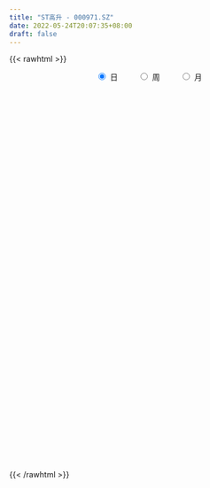 ```yaml
---
title: "ST高升 - 000971.SZ"
date: 2022-05-24T20:07:35+08:00
draft: false
---
```

{{< rawhtml >}}
    <div style="text-align: center">
        <label style="padding: 1rem;"><input style="margin-right: .5rem" type="radio" name="period" value="D" checked onclick="period_change(this)">日</label>
        <label style="padding: 1rem;"><input style="margin-right: .5rem" type="radio" name="period" value="W" onclick="period_change(this)">周</label>
        <label style="padding: 1rem;"><input style="margin-right: .5rem" type="radio" name="period" value="M" onclick="period_change(this)">月</label>
    </div>
    <div id="chart" style="height: 700px;"></div> 
    <script type="text/javascript">
        const D_v = [80126.02,64613.02,53667.4,64345.0,37203.64,34325.82,57622.96,42297.0,29917.02,49892.42,28587.02,40340.0,28043.0,29655.0,49987.02,35907.0,40108.82,57657.04,77394.72,70803.08,103015.0,85501.38,79382.04,65240.0,132029.84,6036.04,226093.32,125785.4,82255.12,77460.0,47807.0,71775.02,55661.28,48920.28,42312.0,52410.0,36697.0,36219.0,48253.0,97122.4,81724.92,66119.0,57338.24,105320.52,134221.05,113635.98,100405.0,107354.82,87576.0,78590.0,67669.0,94789.02,67201.0,71483.0,67794.52,88030.52,78075.0,49222.0,35386.6,42489.0,26383.0,37200.0,45075.0,38951.0,60257.0,39102.0,50768.0,58054.0,61884.0,37950.34,37564.0,35619.0,39730.34,35139.2,29868.0,102472.2,74250.0,163089.82,145862.84,63864.0,88855.0,129937.92,62024.96,83002.9,55240.0,59440.0,68563.0,57806.02,54076.7,57249.0,46731.0,63801.42,71901.22,34087.92,54605.68,29467.0,34737.0,76101.0,40152.62,41718.0,71233.02,41966.02,36913.6,33345.0,40958.0,139662.0,68211.02,44781.0,45049.14,28901.0,98461.0,67352.96,90202.0,53327.0,36747.0,55389.0,33772.0,40027.12,45428.96,43180.0,112434.0,61681.0,49068.0,47346.0,49993.34,80179.34,65603.0,57017.0,132369.45,104933.37,63830.53,62819.02,73872.76,65599.46,38063.0,107546.0,82339.02,169463.86,121709.46,182543.66,342430.47,271450.5,125960.2,85569.18,76570.52,67483.24,72073.88,71352.0,84615.0,77336.2,74428.02,73016.0,52460.0,73709.0,74057.0,61697.41,38316.4,51112.0,43599.1,110270.01,83837.68,84973.7,59892.08,78202.0,112697.98,72903.0,98809.0,75445.0,76807.7,56865.0,51581.09,106499.93,51201.09,38107.0,72008.7,58629.0,51641.0,52758.0,125766.04,45638.02,71461.1,39624.0,51980.0,21363.0,39611.0,30244.0,34187.0,40223.0,173174.02,153522.0,68334.0,91818.0,35875.02,38055.0,37124.0,33899.0,41586.0,44130.0,58912.0,82645.0,61869.53,36322.0,42752.94,50686.0,80056.0,81455.16,47818.0,80262.55,84048.0,78677.51,85462.0,63842.0,36297.0,37672.46,23106.46,25897.0,26245.0,48347.0,35817.0,23583.0,16169.0,45897.0,38724.0,19245.53,13636.0,12812.0,37086.0,76763.0,44618.0,37590.0,29688.02,69610.0,42561.0,101617.0,61200.0,42355.0,37060.0,30669.0,58709.0,42749.0,50918.0,24165.0,12366.0,22083.5,21729.0,19336.0,102126.0,153410.13,83175.0,62055.0]
const D_histogram = [0.0,0.0,0.0031908832,-0.0007272668,-0.0031505779,-0.0000355016,0.0025586521,0.0014935971,-0.0018125514,-0.004431399,-0.0058338987,-0.0076635504,-0.0077330227,-0.0098688648,-0.0074218202,-0.0047663798,-0.0052995433,-0.003962174,0.0042301223,0.0079835626,0.0144834462,0.0159492353,0.0096793245,0.0014201515,0.0044692261,0.0144360675,0.016058094,0.0123281232,0.0098782936,0.0057840346,0.0021368773,-0.0029582557,-0.0023053476,-0.0044604172,-0.0088905111,-0.0119413434,-0.0094732983,-0.0068447986,-0.0042379185,0.0001429428,0.0066820767,0.0071960089,0.0070810024,0.0142197987,0.0152876745,0.0143741215,0.0071283625,-0.001808183,-0.0100555376,-0.0174156622,-0.0244323411,-0.0320865961,-0.0390279143,-0.0457077262,-0.0441111674,-0.0328430594,-0.0243251448,-0.020474786,-0.0145997235,-0.0121975574,-0.0082412003,-0.0054138517,-0.0027918423,-0.0023441522,-0.0045537625,-0.0031972937,-0.0028603799,-0.0044499989,-0.000771892,0.0009114572,0.0006160329,0.0029234941,0.0060965927,0.0070793151,0.0072596776,0.0145692549,0.0176346034,0.0267733408,0.028967845,0.0298196584,0.0246118677,0.0151847634,0.0086780634,0.0075140124,0.0059134659,0.0053861112,0.0023558977,-0.0014514031,-0.004266521,-0.0069406371,-0.0074558454,-0.0072120673,-0.0032980295,-0.0043011505,-0.0044948031,-0.0047988771,-0.0070598133,-0.0027545404,0.0009796573,0.0022434006,-0.0000271797,0.0000733205,-0.0008981742,-0.0024885998,0.0039183815,0.0060587144,0.0079514925,0.0057427025,0.0042567119,0.0026537776,-0.0002208281,-0.0031031213,-0.0032793591,-0.0017427807,-0.0017619268,-0.0033893281,-0.0027408332,-0.000693599,0.0014864227,0.0036320048,0.0075497777,0.0098030354,0.0115107212,0.0108461683,0.009343035,0.0099245044,0.0111212843,0.0100629374,0.0133672554,0.0128205562,0.0117740823,0.0110805583,0.0099811807,0.0067477739,0.0036072734,0.0032341198,0.0033313224,0.0062633534,0.0069751628,0.0087948749,0.0169371509,0.0145369668,0.0081743684,0.0047485255,0.0001412663,-0.0030507536,-0.0045432681,-0.0042437938,-0.0060180453,-0.0089853424,-0.0086953275,-0.0076354304,-0.008045675,-0.0106138857,-0.0118231401,-0.0101757588,-0.0080774126,-0.0064261757,-0.0057652689,-0.0006411743,0.0025459712,0.0062607264,0.0062681142,0.0090425354,0.0114707001,0.0103375224,0.0063698292,0.0001808151,-0.0013328641,-0.0036628064,-0.0044593488,-0.0093482793,-0.0120574103,-0.0119544337,-0.0164488005,-0.0190843642,-0.0235640918,-0.0206148671,-0.0226895864,-0.0207327992,-0.0175808187,-0.0144430527,-0.0133602943,-0.011677354,-0.0096798388,-0.0075678049,-0.0061156372,-0.0045010706,0.0041608481,0.0084800589,0.0104697731,0.007680354,0.0071296007,0.0067182681,0.0076769253,0.0068738075,0.0062692304,0.0051683223,0.0038022552,-0.0002197695,-0.0044188016,-0.0053077038,-0.0072540689,-0.0122973726,-0.0209039008,-0.0248632101,-0.0250073341,-0.0169520322,-0.0111610671,-0.001962065,0.0088952737,0.0150971789,0.0167452715,0.0186054443,0.0198204493,0.0186076783,0.0165325657,0.0159025839,0.0148988082,0.013679408,0.0117194267,0.0061804148,0.0018652968,-0.001460754,-0.0033510135,-0.0035964421,-0.004066213,-0.0014518202,0.0010473949,0.000788312,-0.0011878336,-0.0079629607,-0.0090763876,-0.0148584121,-0.0200387714,-0.0162284868,-0.007583971,-0.0014507401,0.0066193183,0.0097216203,0.0082490903,0.0071584185,0.0057097707,0.0040996772,0.0018252759,0.001164097,0.0072896511,0.0173312719,0.0216033878,0.0219861]
const D_fast = [0.0,0.0,0.003988604,-0.0001113627,-0.0033223183,-0.0002161174,0.0030176994,0.0023260436,-0.0014332427,-0.0051599401,-0.0080209145,-0.0117664538,-0.0137691817,-0.01837224,-0.0177806504,-0.016316805,-0.0181748543,-0.0178280285,-0.0085782017,-0.0028288707,0.0072918744,0.0127449724,0.0088948927,0.0009907575,0.0051571387,0.0187329969,0.0243695469,0.0237216069,0.0237413507,0.0210931004,0.0179801624,0.0121454655,0.0122220367,0.0089518628,0.0022991411,-0.003737027,-0.0036373065,-0.0027200064,-0.0011726059,0.0032439911,0.0114536441,0.0137665786,0.0154218227,0.0261155686,0.0310053631,0.0336853404,0.028221672,0.0188330809,0.0080718418,-0.0036421983,-0.0167669625,-0.0324428666,-0.0491411633,-0.0672479067,-0.0766791398,-0.0736217966,-0.0711851682,-0.0724535059,-0.0702283744,-0.0708755975,-0.0689795405,-0.0675056549,-0.065581606,-0.065719954,-0.0690680049,-0.0685108595,-0.0688890407,-0.0715911594,-0.0681060255,-0.066194812,-0.0663362281,-0.0632978934,-0.0586006466,-0.0558480955,-0.0538528136,-0.0429009225,-0.0354269232,-0.0195948506,-0.0101583851,-0.0018516571,-0.0009064809,-0.0065373944,-0.0108745785,-0.0101601264,-0.0102823064,-0.0094631334,-0.0119043724,-0.016074524,-0.0199562722,-0.0243655476,-0.0267447172,-0.0283039559,-0.0252144255,-0.0272928341,-0.0286101875,-0.0301139807,-0.0341398702,-0.0305232324,-0.0265441204,-0.024719527,-0.0269969022,-0.0268780719,-0.0280741101,-0.0302866857,-0.022900109,-0.0192450974,-0.0153644463,-0.0161375607,-0.0165593732,-0.0174988631,-0.0204286759,-0.0240867494,-0.025082827,-0.0239819438,-0.0244415716,-0.0269163048,-0.0269530183,-0.0250791839,-0.0225275565,-0.0194739732,-0.0136687558,-0.0089647393,-0.0043793731,-0.002332384,-0.0014997586,0.001562837,0.0055399379,0.0069973254,0.0136434572,0.0163018971,0.0181989438,0.0202755594,0.0216714769,0.0201250136,0.0178863315,0.0183217077,0.0192517409,0.0237496103,0.0262052105,0.0302236412,0.042600205,0.0438342626,0.0395152564,0.0372765448,0.0327046022,0.0287498939,0.0261215623,0.0253600882,0.0220813254,0.0168676927,0.0149838758,0.0141349152,0.0117132518,0.0064915697,0.0023265302,0.0014299719,0.001508965,0.0015536579,0.0007732475,0.0057370485,0.0095606869,0.0148406236,0.0164150399,0.021450095,0.0267459347,0.0281971376,0.0258219018,0.0196780913,0.0178311961,0.0145855523,0.0126741727,0.0054481724,-0.0002753113,-0.0031609431,-0.0117675099,-0.0191741648,-0.0295449153,-0.0317494073,-0.0394965233,-0.0427229358,-0.04396616,-0.0444391572,-0.0466964723,-0.0479328705,-0.048355315,-0.0481352323,-0.048211974,-0.0477226751,-0.0380205442,-0.0315813188,-0.0269741612,-0.0278434918,-0.026611845,-0.0253436106,-0.022465722,-0.0215503879,-0.0205876574,-0.020396485,-0.0208119882,-0.0248889553,-0.0301926878,-0.032408516,-0.0361683983,-0.0442860452,-0.0581185486,-0.0682936604,-0.074689618,-0.0708723241,-0.0678716258,-0.05916314,-0.0460819828,-0.0361057829,-0.0302713724,-0.0237598385,-0.0175897212,-0.0141505727,-0.0120925438,-0.0087468796,-0.0060259532,-0.0038255015,-0.0028556262,-0.0068495344,-0.0106983281,-0.0143895674,-0.0171175803,-0.0182621194,-0.0197484435,-0.0174970058,-0.014735942,-0.0147979468,-0.0170710509,-0.0258369182,-0.029219442,-0.0387160695,-0.0489061216,-0.0491529588,-0.0424044357,-0.0366338898,-0.0269090018,-0.0213762947,-0.0207865522,-0.0200876194,-0.0201088245,-0.0206939986,-0.0225120809,-0.0228822357,-0.0149342687,-0.00055983,0.0091131328,0.01499237]
const D_slow = [0.0,0.0,0.0007977208,0.0006159041,-0.0001717404,-0.0001806158,0.0004590472,0.0008324465,0.0003793087,-0.0007285411,-0.0021870158,-0.0041029034,-0.0060361591,-0.0085033752,-0.0103588303,-0.0115504252,-0.0128753111,-0.0138658545,-0.012808324,-0.0108124333,-0.0071915718,-0.0032042629,-0.0007844318,-0.0004293939,0.0006879126,0.0042969294,0.0083114529,0.0113934837,0.0138630571,0.0153090658,0.0158432851,0.0151037212,0.0145273843,0.01341228,0.0111896522,0.0082043164,0.0058359918,0.0041247922,0.0030653125,0.0031010482,0.0047715674,0.0065705697,0.0083408203,0.0118957699,0.0157176886,0.0193112189,0.0210933095,0.0206412638,0.0181273794,0.0137734639,0.0076653786,-0.0003562704,-0.010113249,-0.0215401806,-0.0325679724,-0.0407787372,-0.0468600234,-0.0519787199,-0.0556286508,-0.0586780402,-0.0607383402,-0.0620918032,-0.0627897637,-0.0633758018,-0.0645142424,-0.0653135658,-0.0660286608,-0.0671411605,-0.0673341335,-0.0671062692,-0.066952261,-0.0662213875,-0.0646972393,-0.0629274105,-0.0611124912,-0.0574701774,-0.0530615266,-0.0463681914,-0.0391262301,-0.0316713155,-0.0255183486,-0.0217221578,-0.0195526419,-0.0176741388,-0.0161957723,-0.0148492445,-0.0142602701,-0.0146231209,-0.0156897512,-0.0174249104,-0.0192888718,-0.0210918886,-0.021916396,-0.0229916836,-0.0241153844,-0.0253151036,-0.027080057,-0.0277686921,-0.0275237777,-0.0269629276,-0.0269697225,-0.0269513924,-0.0271759359,-0.0277980859,-0.0268184905,-0.0253038119,-0.0233159388,-0.0218802631,-0.0208160852,-0.0201526408,-0.0202078478,-0.0209836281,-0.0218034679,-0.0222391631,-0.0226796448,-0.0235269768,-0.0242121851,-0.0243855848,-0.0240139792,-0.023105978,-0.0212185335,-0.0187677747,-0.0158900944,-0.0131785523,-0.0108427936,-0.0083616675,-0.0055813464,-0.003065612,0.0002762018,0.0034813409,0.0064248615,0.009195001,0.0116902962,0.0133772397,0.014279058,0.015087588,0.0159204186,0.0174862569,0.0192300476,0.0214287664,0.0256630541,0.0292972958,0.0313408879,0.0325280193,0.0325633359,0.0318006475,0.0306648304,0.029603882,0.0280993707,0.0258530351,0.0236792032,0.0217703456,0.0197589269,0.0171054554,0.0141496704,0.0116057307,0.0095863776,0.0079798336,0.0065385164,0.0063782228,0.0070147156,0.0085798972,0.0101469258,0.0124075596,0.0152752346,0.0178596152,0.0194520725,0.0194972763,0.0191640603,0.0182483587,0.0171335215,0.0147964517,0.0117820991,0.0087934906,0.0046812905,-0.0000898005,-0.0059808235,-0.0111345402,-0.0168069369,-0.0219901366,-0.0263853413,-0.0299961045,-0.0333361781,-0.0362555165,-0.0386754762,-0.0405674275,-0.0420963368,-0.0432216044,-0.0421813924,-0.0400613777,-0.0374439344,-0.0355238459,-0.0337414457,-0.0320618787,-0.0301426473,-0.0284241955,-0.0268568878,-0.0255648073,-0.0246142435,-0.0246691858,-0.0257738862,-0.0271008122,-0.0289143294,-0.0319886726,-0.0372146478,-0.0434304503,-0.0496822838,-0.0539202919,-0.0567105587,-0.0572010749,-0.0549772565,-0.0512029618,-0.0470166439,-0.0423652828,-0.0374101705,-0.0327582509,-0.0286251095,-0.0246494635,-0.0209247615,-0.0175049095,-0.0145750528,-0.0130299491,-0.0125636249,-0.0129288134,-0.0137665668,-0.0146656773,-0.0156822306,-0.0160451856,-0.0157833369,-0.0155862589,-0.0158832173,-0.0178739575,-0.0201430544,-0.0238576574,-0.0288673502,-0.032924472,-0.0348204647,-0.0351831497,-0.0335283201,-0.031097915,-0.0290356425,-0.0272460379,-0.0258185952,-0.0247936759,-0.0243373569,-0.0240463326,-0.0222239199,-0.0178911019,-0.012490255,-0.00699373]
const D_data = [['2021-05-12', 2.65, 2.6, 2.53, 2.67],['2021-05-13', 2.6, 2.6, 2.54, 2.64],['2021-05-14', 2.6, 2.65, 2.58, 2.7],['2021-05-17', 2.67, 2.56, 2.52, 2.67],['2021-05-18', 2.53, 2.56, 2.52, 2.59],['2021-05-19', 2.56, 2.63, 2.54, 2.63],['2021-05-20', 2.66, 2.64, 2.58, 2.67],['2021-05-21', 2.65, 2.6, 2.56, 2.65],['2021-05-24', 2.63, 2.56, 2.56, 2.63],['2021-05-25', 2.58, 2.55, 2.53, 2.59],['2021-05-26', 2.55, 2.55, 2.53, 2.57],['2021-05-27', 2.55, 2.53, 2.52, 2.55],['2021-05-28', 2.53, 2.54, 2.51, 2.54],['2021-05-31', 2.54, 2.5, 2.5, 2.54],['2021-06-01', 2.51, 2.55, 2.46, 2.58],['2021-06-02', 2.55, 2.56, 2.54, 2.58],['2021-06-03', 2.57, 2.52, 2.52, 2.58],['2021-06-04', 2.54, 2.54, 2.49, 2.56],['2021-06-07', 2.53, 2.65, 2.52, 2.67],['2021-06-08', 2.65, 2.63, 2.6, 2.67],['2021-06-09', 2.63, 2.7, 2.61, 2.72],['2021-06-10', 2.7, 2.67, 2.65, 2.73],['2021-06-11', 2.69, 2.57, 2.57, 2.69],['2021-06-15', 2.57, 2.51, 2.5, 2.62],['2021-06-16', 2.55, 2.64, 2.55, 2.64],['2021-06-18', 2.77, 2.77, 2.77, 2.77],['2021-06-21', 2.77, 2.71, 2.67, 2.87],['2021-06-22', 2.7, 2.65, 2.63, 2.73],['2021-06-23', 2.64, 2.66, 2.62, 2.67],['2021-06-24', 2.64, 2.63, 2.59, 2.66],['2021-06-25', 2.62, 2.62, 2.61, 2.65],['2021-06-28', 2.62, 2.58, 2.57, 2.62],['2021-06-29', 2.58, 2.64, 2.58, 2.64],['2021-06-30', 2.64, 2.6, 2.59, 2.64],['2021-07-01', 2.6, 2.55, 2.55, 2.61],['2021-07-02', 2.55, 2.54, 2.5, 2.56],['2021-07-05', 2.57, 2.6, 2.55, 2.61],['2021-07-06', 2.62, 2.61, 2.58, 2.62],['2021-07-07', 2.59, 2.62, 2.58, 2.63],['2021-07-08', 2.62, 2.66, 2.6, 2.74],['2021-07-09', 2.65, 2.72, 2.63, 2.73],['2021-07-12', 2.71, 2.67, 2.66, 2.73],['2021-07-13', 2.65, 2.67, 2.65, 2.71],['2021-07-14', 2.67, 2.79, 2.65, 2.8],['2021-07-15', 2.7, 2.75, 2.65, 2.84],['2021-07-16', 2.75, 2.74, 2.71, 2.82],['2021-07-19', 2.72, 2.65, 2.64, 2.74],['2021-07-20', 2.64, 2.59, 2.52, 2.65],['2021-07-21', 2.59, 2.55, 2.54, 2.6],['2021-07-22', 2.56, 2.51, 2.49, 2.57],['2021-07-23', 2.51, 2.46, 2.44, 2.53],['2021-07-26', 2.5, 2.39, 2.35, 2.5],['2021-07-27', 2.39, 2.33, 2.32, 2.4],['2021-07-28', 2.33, 2.26, 2.24, 2.33],['2021-07-29', 2.26, 2.31, 2.22, 2.37],['2021-07-30', 2.32, 2.43, 2.28, 2.43],['2021-08-02', 2.41, 2.42, 2.39, 2.47],['2021-08-03', 2.42, 2.37, 2.37, 2.45],['2021-08-04', 2.39, 2.4, 2.39, 2.42],['2021-08-05', 2.4, 2.36, 2.36, 2.42],['2021-08-06', 2.36, 2.38, 2.36, 2.4],['2021-08-09', 2.38, 2.37, 2.36, 2.39],['2021-08-10', 2.36, 2.37, 2.3, 2.38],['2021-08-11', 2.37, 2.34, 2.33, 2.37],['2021-08-12', 2.33, 2.29, 2.28, 2.33],['2021-08-13', 2.28, 2.32, 2.28, 2.36],['2021-08-16', 2.32, 2.3, 2.29, 2.33],['2021-08-17', 2.29, 2.26, 2.26, 2.3],['2021-08-18', 2.26, 2.32, 2.25, 2.33],['2021-08-19', 2.31, 2.3, 2.29, 2.34],['2021-08-20', 2.31, 2.27, 2.26, 2.31],['2021-08-23', 2.3, 2.3, 2.23, 2.31],['2021-08-24', 2.3, 2.32, 2.29, 2.32],['2021-08-25', 2.32, 2.3, 2.28, 2.32],['2021-08-26', 2.3, 2.29, 2.28, 2.31],['2021-08-27', 2.29, 2.4, 2.28, 2.4],['2021-08-30', 2.44, 2.38, 2.35, 2.44],['2021-08-31', 2.4, 2.5, 2.37, 2.5],['2021-09-01', 2.5, 2.46, 2.45, 2.58],['2021-09-02', 2.46, 2.47, 2.45, 2.55],['2021-09-03', 2.46, 2.4, 2.37, 2.49],['2021-09-06', 2.39, 2.32, 2.29, 2.41],['2021-09-07', 2.32, 2.32, 2.3, 2.38],['2021-09-08', 2.32, 2.37, 2.32, 2.39],['2021-09-09', 2.37, 2.36, 2.35, 2.42],['2021-09-10', 2.37, 2.37, 2.34, 2.38],['2021-09-13', 2.37, 2.33, 2.32, 2.37],['2021-09-14', 2.32, 2.3, 2.29, 2.33],['2021-09-15', 2.32, 2.29, 2.28, 2.32],['2021-09-16', 2.29, 2.27, 2.27, 2.33],['2021-09-17', 2.28, 2.28, 2.25, 2.28],['2021-09-22', 2.26, 2.28, 2.25, 2.29],['2021-09-23', 2.27, 2.33, 2.26, 2.38],['2021-09-24', 2.33, 2.27, 2.27, 2.34],['2021-09-27', 2.27, 2.27, 2.23, 2.3],['2021-09-28', 2.26, 2.26, 2.24, 2.27],['2021-09-29', 2.26, 2.22, 2.22, 2.26],['2021-09-30', 2.22, 2.3, 2.22, 2.32],['2021-10-08', 2.31, 2.31, 2.28, 2.32],['2021-10-11', 2.31, 2.29, 2.28, 2.32],['2021-10-12', 2.29, 2.24, 2.22, 2.3],['2021-10-13', 2.25, 2.26, 2.22, 2.29],['2021-10-14', 2.25, 2.24, 2.23, 2.27],['2021-10-15', 2.24, 2.22, 2.22, 2.25],['2021-10-18', 2.33, 2.33, 2.33, 2.33],['2021-10-19', 2.41, 2.3, 2.29, 2.41],['2021-10-20', 2.3, 2.31, 2.27, 2.33],['2021-10-21', 2.3, 2.26, 2.25, 2.31],['2021-10-22', 2.24, 2.26, 2.23, 2.3],['2021-10-25', 2.25, 2.25, 2.24, 2.27],['2021-10-26', 2.25, 2.22, 2.2, 2.29],['2021-10-27', 2.23, 2.2, 2.16, 2.23],['2021-10-28', 2.22, 2.22, 2.2, 2.3],['2021-10-29', 2.2, 2.24, 2.18, 2.26],['2021-11-01', 2.24, 2.22, 2.21, 2.24],['2021-11-02', 2.22, 2.19, 2.19, 2.24],['2021-11-03', 2.19, 2.21, 2.19, 2.21],['2021-11-04', 2.21, 2.23, 2.2, 2.23],['2021-11-05', 2.23, 2.24, 2.22, 2.27],['2021-11-08', 2.25, 2.25, 2.22, 2.26],['2021-11-09', 2.25, 2.29, 2.24, 2.36],['2021-11-10', 2.27, 2.29, 2.27, 2.31],['2021-11-11', 2.29, 2.3, 2.27, 2.31],['2021-11-12', 2.29, 2.28, 2.27, 2.3],['2021-11-15', 2.27, 2.27, 2.25, 2.28],['2021-11-16', 2.28, 2.3, 2.27, 2.34],['2021-11-17', 2.31, 2.32, 2.3, 2.35],['2021-11-18', 2.32, 2.3, 2.3, 2.33],['2021-11-19', 2.31, 2.37, 2.3, 2.41],['2021-11-22', 2.35, 2.34, 2.32, 2.38],['2021-11-23', 2.33, 2.34, 2.32, 2.38],['2021-11-24', 2.34, 2.35, 2.33, 2.36],['2021-11-25', 2.38, 2.35, 2.34, 2.4],['2021-11-26', 2.34, 2.32, 2.3, 2.35],['2021-11-29', 2.3, 2.31, 2.28, 2.33],['2021-11-30', 2.32, 2.34, 2.3, 2.37],['2021-12-01', 2.34, 2.35, 2.33, 2.36],['2021-12-02', 2.35, 2.4, 2.33, 2.45],['2021-12-03', 2.38, 2.39, 2.36, 2.42],['2021-12-06', 2.39, 2.42, 2.37, 2.47],['2021-12-07', 2.43, 2.54, 2.41, 2.54],['2021-12-08', 2.53, 2.44, 2.41, 2.54],['2021-12-09', 2.41, 2.38, 2.37, 2.45],['2021-12-10', 2.39, 2.4, 2.38, 2.43],['2021-12-13', 2.41, 2.37, 2.34, 2.41],['2021-12-14', 2.37, 2.37, 2.35, 2.4],['2021-12-15', 2.37, 2.38, 2.37, 2.4],['2021-12-16', 2.38, 2.4, 2.38, 2.41],['2021-12-17', 2.4, 2.37, 2.36, 2.4],['2021-12-20', 2.34, 2.34, 2.32, 2.37],['2021-12-21', 2.34, 2.37, 2.32, 2.38],['2021-12-22', 2.38, 2.38, 2.37, 2.4],['2021-12-23', 2.4, 2.36, 2.36, 2.4],['2021-12-24', 2.36, 2.32, 2.31, 2.37],['2021-12-27', 2.33, 2.32, 2.29, 2.36],['2021-12-28', 2.32, 2.35, 2.3, 2.37],['2021-12-29', 2.35, 2.36, 2.34, 2.36],['2021-12-30', 2.36, 2.36, 2.34, 2.38],['2021-12-31', 2.35, 2.35, 2.33, 2.36],['2022-01-04', 2.34, 2.42, 2.34, 2.43],['2022-01-05', 2.41, 2.42, 2.38, 2.44],['2022-01-06', 2.42, 2.45, 2.4, 2.46],['2022-01-07', 2.44, 2.42, 2.42, 2.45],['2022-01-10', 2.42, 2.47, 2.4, 2.48],['2022-01-11', 2.46, 2.49, 2.46, 2.52],['2022-01-12', 2.52, 2.46, 2.45, 2.53],['2022-01-13', 2.46, 2.42, 2.4, 2.47],['2022-01-14', 2.42, 2.37, 2.36, 2.42],['2022-01-17', 2.36, 2.41, 2.35, 2.43],['2022-01-18', 2.39, 2.39, 2.36, 2.4],['2022-01-19', 2.38, 2.4, 2.36, 2.41],['2022-01-20', 2.4, 2.33, 2.31, 2.4],['2022-01-21', 2.36, 2.33, 2.3, 2.36],['2022-01-24', 2.31, 2.35, 2.31, 2.35],['2022-01-25', 2.33, 2.27, 2.25, 2.34],['2022-01-26', 2.25, 2.26, 2.22, 2.29],['2022-01-27', 2.25, 2.2, 2.2, 2.25],['2022-01-28', 2.2, 2.27, 2.19, 2.3],['2022-02-07', 2.17, 2.19, 2.16, 2.23],['2022-02-08', 2.19, 2.22, 2.17, 2.23],['2022-02-09', 2.22, 2.23, 2.22, 2.3],['2022-02-10', 2.24, 2.23, 2.22, 2.25],['2022-02-11', 2.23, 2.2, 2.17, 2.24],['2022-02-14', 2.19, 2.2, 2.18, 2.21],['2022-02-15', 2.2, 2.2, 2.18, 2.22],['2022-02-16', 2.21, 2.2, 2.19, 2.21],['2022-02-17', 2.2, 2.19, 2.18, 2.22],['2022-02-18', 2.19, 2.19, 2.19, 2.21],['2022-02-21', 2.21, 2.3, 2.21, 2.3],['2022-02-22', 2.3, 2.28, 2.26, 2.34],['2022-02-23', 2.29, 2.27, 2.25, 2.29],['2022-02-24', 2.28, 2.21, 2.19, 2.29],['2022-02-25', 2.22, 2.23, 2.21, 2.24],['2022-02-28', 2.22, 2.23, 2.21, 2.25],['2022-03-01', 2.23, 2.25, 2.23, 2.28],['2022-03-02', 2.25, 2.23, 2.22, 2.25],['2022-03-03', 2.23, 2.23, 2.22, 2.24],['2022-03-04', 2.22, 2.22, 2.19, 2.23],['2022-03-07', 2.2, 2.21, 2.18, 2.21],['2022-03-08', 2.2, 2.16, 2.1, 2.21],['2022-03-09', 2.17, 2.13, 2.08, 2.17],['2022-03-10', 2.14, 2.15, 2.12, 2.16],['2022-03-11', 2.14, 2.12, 2.08, 2.14],['2022-03-14', 2.11, 2.05, 2.04, 2.11],['2022-03-15', 2.05, 1.95, 1.95, 2.05],['2022-03-16', 1.95, 1.95, 1.85, 1.99],['2022-03-17', 1.97, 1.96, 1.93, 2.0],['2022-03-18', 1.98, 2.06, 1.98, 2.06],['2022-03-21', 2.08, 2.05, 2.04, 2.11],['2022-03-22', 2.04, 2.12, 2.03, 2.15],['2022-03-23', 2.12, 2.19, 2.1, 2.21],['2022-03-24', 2.18, 2.18, 2.17, 2.25],['2022-03-25', 2.18, 2.15, 2.15, 2.21],['2022-03-28', 2.15, 2.17, 2.14, 2.19],['2022-03-29', 2.17, 2.18, 2.17, 2.19],['2022-03-30', 2.17, 2.16, 2.16, 2.18],['2022-03-31', 2.17, 2.15, 2.14, 2.17],['2022-04-01', 2.2, 2.17, 2.16, 2.25],['2022-04-06', 2.18, 2.17, 2.13, 2.2],['2022-04-07', 2.2, 2.17, 2.15, 2.2],['2022-04-08', 2.17, 2.16, 2.14, 2.17],['2022-04-11', 2.15, 2.1, 2.06, 2.16],['2022-04-12', 2.12, 2.09, 2.07, 2.12],['2022-04-13', 2.1, 2.08, 2.06, 2.1],['2022-04-14', 2.08, 2.08, 2.08, 2.1],['2022-04-15', 2.08, 2.09, 2.06, 2.09],['2022-04-18', 2.09, 2.08, 2.0, 2.1],['2022-04-19', 2.11, 2.12, 2.1, 2.18],['2022-04-20', 2.14, 2.13, 2.13, 2.16],['2022-04-21', 2.14, 2.1, 2.08, 2.16],['2022-04-22', 2.1, 2.07, 2.06, 2.1],['2022-04-25', 2.06, 1.98, 1.98, 2.11],['2022-04-26', 1.97, 2.02, 1.97, 2.05],['2022-04-27', 1.92, 1.93, 1.92, 2.01],['2022-04-28', 1.92, 1.89, 1.86, 1.95],['2022-04-29', 1.9, 1.98, 1.89, 1.98],['2022-05-05', 1.97, 2.06, 1.97, 2.08],['2022-05-06', 2.06, 2.06, 2.02, 2.07],['2022-05-09', 2.07, 2.12, 2.04, 2.14],['2022-05-10', 2.1, 2.09, 2.09, 2.14],['2022-05-11', 2.1, 2.04, 2.03, 2.1],['2022-05-12', 2.02, 2.04, 2.0, 2.05],['2022-05-13', 2.06, 2.03, 2.02, 2.06],['2022-05-16', 2.02, 2.02, 2.0, 2.04],['2022-05-17', 2.01, 2.0, 2.0, 2.02],['2022-05-18', 2.01, 2.01, 1.99, 2.02],['2022-05-19', 2.01, 2.11, 2.0, 2.11],['2022-05-20', 2.13, 2.21, 2.12, 2.22],['2022-05-23', 2.2, 2.19, 2.17, 2.22],['2022-05-24', 2.2, 2.17, 2.15, 2.21]]
const W_v = [323834.11,191531.67,100105.63,135579.12,127811.89,134406.26,43837.39,72813.5,117386.92,114340.93,83854.06,76223.14,148547.31,381070.95,181695.54,124578.22,89847.06,107243.36,80373.92,136149.32,101629.72,157082.02,90199.11,75865.99,89111.95,873577.27,472098.3699999999,271971.66,245725.63,207987.18,97103.23,50294.01,204811.0,278208.08,316360.4400000001,316383.89,789316.9199999999,244200.65,120875.01,345549.05,470349.11,241593.24,646410.48,308420.9,307286.86,262497.42,207874.54,275201.68,347350.1,962750.88,1420116.1800000002,778809.3199999999,727671.29,789383.8899999999,762845.76,451108.88,2904063.75,2352805.8600000003,1192688.4399999999,1553454.8599999999,879900.2,1203966.0500000003,562752.16,1048251.52,1279675.74,1289149.9199999999,1864079.3099999998,1778369.8,2350431.9800000004,2915476.77,1032774.1699999999,831755.46,543136.8200000001,480331.84,986935.5,481891.24,949843.49,686234.8100000001,884254.36,1149353.51,895009.5299999999,1294808.23,2705961.5700000003,416515.48,6298257.0800000001,2929151.23,786582.6799999999,2385542.8300000001,1993564.6600000001,1469498.0599999998,1546517.78,25552.0,1294706.23,1275831.8700000001,1100776.78,1038405.74,569065.79,806271.21,869278.26,1188642.6000000001,1144683.0600000001,641240.4700000001,643110.8599999999,757997.3200000001,482681.68,321597.73,448670.87,374584.52,312593.48,295432.14,460666.42,379308.8,417627.48,25086.0,127247.02,386751.96,456648.52,394555.02,259040.25,173190.56,284435.0,205343.41,266904.96,475264.62,494124.14,994081.5,209454.1,1410653.8500000001,787168.74,398118.74,510020.52,509060.53,479060.1900000001,549591.42,436331.46,496133.16,408398.04,307165.0,244747.66,282734.34,295696.12,498452.98,600612.98,483234.26,370364.36,429601.66,238293.96,280031.8,210290.6,219340.76,246097.61,171428.36,396665.07,422643.35,380846.46,221882.97,290904.72,316250.16,144935.58,162333.58,187827.72,167830.94,164136.0,134707.4,53122.0,24836.0,149315.8,188652.81,167139.28,166150.78,291627.12,399526.32,201144.52,153309.94,151697.28,186982.02,152014.0,94508.62,161486.5,160968.48,170713.5,214475.43,487939.12,512623.8,165907.0,316666.38,206032.25,313829.66,158935.0,182351.72,181527.1,309996.76,754191.15,349139.88,461199.19,133968.0,319444.08,235794.42,176779.46,213314.88,416096.22,203305.88,559400.84,271078.58,300016.32,476634.79,441594.82,389298.0600000001,231555.6,220585.0,246220.34,242828.74,535921.66,389645.78,284425.72,169790.56,194910.68,40152.62,225175.64,338661.16,338243.96,211364.08,313709.0,385162.13,371055.14,519121.34,1007954.01,372094.64,350949.22,268781.91,338973.47,438056.98,342954.8099999999,273143.7,334469.16,165628.0,522723.04,194794.0,282501.47,340277.71,348326.51,161267.92,75569.0,130314.53,225745.02,317343.0,67729.0,188907.0,318684.63,145230.0]
const W_histogram = [0.0,-0.0172435328,-0.0488253601,-0.0901800047,-0.0877041945,-0.0851469355,-0.0879094979,-0.0783386185,-0.0559232836,-0.0469456789,-0.0387769974,-0.0343205815,-0.0077637669,0.0181816898,0.0394706208,0.0285296701,0.0077942915,0.029252535,0.0424355739,0.0691276117,0.0663220544,0.033843032,0.0048315232,-0.0077204999,-0.0105631769,-0.0524895804,-0.102223683,-0.1188861257,-0.1634915227,-0.2692062001,-0.3151000418,-0.3149444516,-0.2759499791,-0.2159481682,-0.1578897769,-0.1305493199,-0.0341894055,0.0257330436,0.0573836926,0.0289616495,0.0199026947,0.0141305834,0.0202616286,0.0092350496,-0.0196467325,-0.062628237,-0.0897150879,-0.1249985375,-0.1505214098,-0.1235731569,-0.0763552224,-0.0736170482,-0.0693775521,-0.0304378108,-0.0412817931,0.0041253229,0.0645308732,0.0984765052,0.0914974568,0.1279480006,0.1204938772,0.1373295943,0.1113964341,0.07954561,0.0282433118,0.0286391429,0.0313580332,0.0468061517,0.1210085147,0.1200194348,0.1042271244,0.0937866262,0.0736323803,0.0635946806,0.0321993116,0.029194906,0.0447145375,0.0479548395,0.0317323555,-0.0080362971,-0.0106823992,0.0120167844,0.0461937014,0.2152176017,0.2328572356,0.2460541525,0.2054360712,0.1461505377,0.0875119953,0.0538514519,0.0183431381,-0.0165037255,-0.0720460186,-0.1170623271,-0.1617889875,-0.1902189973,-0.2116160997,-0.2053031189,-0.1782941212,-0.1323028059,-0.0924775535,-0.0686048266,-0.0583786238,-0.0398780463,-0.0323864311,-0.0263703381,-0.0113235178,0.0041533803,0.0126972855,0.0259915494,0.0408689221,0.0507600987,0.0479573468,0.0480849098,0.049932855,0.0526484231,0.0409673867,0.0367362197,0.0379507388,0.038599284,0.0451528807,0.0504939499,0.05787084,0.0711105482,0.089721541,0.1309406908,0.1908909222,0.1977387062,0.1660260097,0.1171719661,0.0668879521,0.0443564226,0.035832419,0.0077352855,0.0039250764,-0.0061697733,-0.0196604631,-0.0211258759,-0.0257781113,-0.0148943848,-0.0145930898,-0.0017618924,0.0227214247,0.0365802294,0.0544570998,0.0642185126,0.0624916477,0.0675521329,0.068789434,0.053368905,0.047339601,0.0327266418,0.0217213549,0.0218009913,0.0166492234,0.007812453,-0.0022503968,-0.0010619097,-0.0043683642,-0.0045652851,-0.0098124255,-0.016651164,-0.0253673894,-0.0353838275,-0.0424186053,-0.0426518445,-0.0448943386,-0.0513671993,-0.055567941,-0.0599122322,-0.0493041477,-0.0323206295,-0.0261976379,-0.0239521983,-0.0165421314,-0.0202856072,-0.0199284304,-0.0188888769,-0.0193475963,-0.0206772602,-0.0166923947,-0.009547333,0.0215618652,0.0353789017,0.0541451914,0.0551229336,0.0517942106,0.0541190227,0.0508076694,0.0440214625,0.0378654015,0.0457424213,0.0484962121,0.0420403816,0.0326074522,0.0198141757,0.0023492998,-0.0126662245,-0.0259687119,-0.0336119148,-0.0353161802,-0.0222791986,-0.0229715127,-0.0277131979,-0.0180886269,-0.0101336994,-0.0227644848,-0.0316295688,-0.0388739249,-0.0452722542,-0.0500635379,-0.0419951052,-0.0344899929,-0.0295673096,-0.0302829678,-0.0293206792,-0.0247375965,-0.0193452943,-0.0200661368,-0.0162387612,-0.0135533364,-0.0104171946,-0.0045865043,0.0058287591,0.0096238009,0.0167066587,0.0216118232,0.0222929506,0.0189636641,0.0183574457,0.0220006388,0.0204080349,0.0162088844,0.0092828308,0.0003513483,-0.0055406361,-0.006015143,-0.006246379,-0.0120423687,-0.0184422494,-0.0152704616,-0.0106980399,-0.0073775688,-0.0088281055,-0.0099819737,-0.0153338936,-0.0121525628,-0.0107817711,0.0028086338,0.0092993365]
const W_fast = [0.0,-0.021554416,-0.0653425833,-0.1292422291,-0.1486924675,-0.1674219424,-0.1921618792,-0.2021756544,-0.1937411404,-0.1964999555,-0.1980255233,-0.2021492528,-0.1775333799,-0.1470425008,-0.1158859146,-0.1196944477,-0.1384812535,-0.1097098762,-0.0859179439,-0.0419440032,-0.0281690468,-0.0521873112,-0.0799909393,-0.0944730874,-0.0999565585,-0.1550053571,-0.2302953805,-0.2766793546,-0.3621576322,-0.5351738597,-0.6598427118,-0.7384232346,-0.7684162569,-0.7624014879,-0.7438155409,-0.7491124138,-0.6612998509,-0.5949441408,-0.5489475687,-0.5701291995,-0.5742124805,-0.576451946,-0.5652554936,-0.5739733102,-0.6077667755,-0.6664053392,-0.7159209621,-0.7824540461,-0.8456072708,-0.8495523071,-0.8214231782,-0.837089266,-0.850194158,-0.8188638694,-0.8400282999,-0.7935898532,-0.7170515847,-0.6584868263,-0.6425915105,-0.5741539666,-0.5514846207,-0.500316505,-0.4984005567,-0.5103649784,-0.5546064486,-0.5470508318,-0.5364924331,-0.5093427767,-0.404888285,-0.3758725062,-0.3656080355,-0.3526018772,-0.3543480281,-0.3484870576,-0.3718325986,-0.3675382778,-0.3408400119,-0.325611,-0.3339003952,-0.375678122,-0.3809948239,-0.3552914443,-0.3095661019,-0.0867378011,-0.0108838583,0.0638265966,0.0745675332,0.0518196341,0.0150590906,-0.0051385899,-0.0360611191,-0.0750339142,-0.1485877119,-0.2228696022,-0.3080435094,-0.3840282686,-0.4583293959,-0.5033421948,-0.5209067273,-0.5079911135,-0.4912852495,-0.4845637293,-0.4889321824,-0.4804011165,-0.4810061091,-0.4815826006,-0.4693666598,-0.4528514166,-0.4411331899,-0.4213410387,-0.3962464355,-0.3736652342,-0.3644786494,-0.352329859,-0.3379987,-0.3221210262,-0.3235602159,-0.3186073279,-0.3079051241,-0.297606758,-0.2797649411,-0.2618003844,-0.2399557843,-0.2089384391,-0.167897061,-0.0939427385,0.0137302234,0.0700126839,0.0798064899,0.0602454378,0.0266834119,0.015240988,0.0156750891,-0.010488223,-0.013317163,-0.024954456,-0.0433602616,-0.0501071433,-0.0612039066,-0.0540437763,-0.0573907537,-0.0450000294,-0.0148363561,0.0081675059,0.0396586512,0.0654746922,0.0793707392,0.1013192576,0.1197539172,0.1176756145,0.1234812107,0.1170499119,0.1114749638,0.1170048481,0.1160153859,0.1091317289,0.0985062799,0.0994292895,0.095030744,0.0936925018,0.085992255,0.0749907255,0.0599326527,0.0410702578,0.0234308287,0.0125346283,-0.0009314504,-0.0202461109,-0.0383388379,-0.0576611872,-0.0593791396,-0.0504757788,-0.0509021966,-0.0546448066,-0.0513702725,-0.0601851501,-0.064810081,-0.0684927467,-0.0737883652,-0.0802873441,-0.0804755773,-0.0757173488,-0.0392176844,-0.0165559224,0.0157466652,0.0305051407,0.0401249704,0.0559795382,0.0653701022,0.0695892609,0.0728995504,0.0922121754,0.1070900193,0.1111442842,0.1098632178,0.1020234853,0.0851459343,0.0669638539,0.0471691885,0.0311230069,0.0205896965,0.0280568784,0.0216216861,0.0099517014,0.0150541157,0.0204756184,0.0021537118,-0.0146187645,-0.0315816018,-0.0492979946,-0.0666051628,-0.0690355064,-0.0701528923,-0.0726220364,-0.0809084366,-0.0872763178,-0.0888776342,-0.0883216555,-0.0940590323,-0.094291347,-0.0949942563,-0.0944624131,-0.0897783489,-0.0779058958,-0.0717049038,-0.0604453812,-0.0501372609,-0.0438828959,-0.0424712663,-0.0384881233,-0.0293447706,-0.0258353658,-0.0259822952,-0.030587641,-0.0394312865,-0.0467084299,-0.0486867226,-0.0504795533,-0.0592861352,-0.0702965782,-0.0709424058,-0.0690444941,-0.0675684152,-0.0712259782,-0.0748753398,-0.0840607332,-0.0839175431,-0.0852421942,-0.0709496308,-0.062134094]
const W_slow = [0.0,-0.0043108832,-0.0165172232,-0.0390622244,-0.060988273,-0.0822750069,-0.1042523813,-0.123837036,-0.1378178568,-0.1495542766,-0.1592485259,-0.1678286713,-0.169769613,-0.1652241906,-0.1553565354,-0.1482241179,-0.146275545,-0.1389624112,-0.1283535178,-0.1110716148,-0.0944911012,-0.0860303432,-0.0848224624,-0.0867525874,-0.0893933816,-0.1025157767,-0.1280716975,-0.1577932289,-0.1986661096,-0.2659676596,-0.34474267,-0.4234787829,-0.4924662777,-0.5464533198,-0.585925764,-0.618563094,-0.6271104453,-0.6206771844,-0.6063312613,-0.5990908489,-0.5941151752,-0.5905825294,-0.5855171222,-0.5832083598,-0.5881200429,-0.6037771022,-0.6262058742,-0.6574555086,-0.695085861,-0.7259791502,-0.7450679558,-0.7634722179,-0.7808166059,-0.7884260586,-0.7987465069,-0.7977151761,-0.7815824578,-0.7569633315,-0.7340889673,-0.7021019672,-0.6719784979,-0.6376460993,-0.6097969908,-0.5899105883,-0.5828497604,-0.5756899746,-0.5678504663,-0.5561489284,-0.5258967997,-0.495891941,-0.4698351599,-0.4463885034,-0.4279804083,-0.4120817382,-0.4040319103,-0.3967331838,-0.3855545494,-0.3735658395,-0.3656327506,-0.3676418249,-0.3703124247,-0.3673082286,-0.3557598033,-0.3019554028,-0.2437410939,-0.1822275558,-0.130868538,-0.0943309036,-0.0724529048,-0.0589900418,-0.0544042572,-0.0585301886,-0.0765416933,-0.1058072751,-0.1462545219,-0.1938092713,-0.2467132962,-0.2980390759,-0.3426126062,-0.3756883077,-0.398807696,-0.4159589027,-0.4305535586,-0.4405230702,-0.448619678,-0.4552122625,-0.4580431419,-0.4570047969,-0.4538304755,-0.4473325881,-0.4371153576,-0.4244253329,-0.4124359962,-0.4004147688,-0.387931555,-0.3747694492,-0.3645276026,-0.3553435476,-0.3458558629,-0.3362060419,-0.3249178218,-0.3122943343,-0.2978266243,-0.2800489872,-0.257618602,-0.2248834293,-0.1771606988,-0.1277260222,-0.0862195198,-0.0569265283,-0.0402045402,-0.0291154346,-0.0201573299,-0.0182235085,-0.0172422394,-0.0187846827,-0.0236997985,-0.0289812675,-0.0354257953,-0.0391493915,-0.0427976639,-0.043238137,-0.0375577808,-0.0284127235,-0.0147984485,0.0012561796,0.0168790915,0.0337671247,0.0509644832,0.0643067095,0.0761416097,0.0843232702,0.0897536089,0.0952038567,0.0993661626,0.1013192758,0.1007566766,0.1004911992,0.0993991082,0.0982577869,0.0958046805,0.0916418895,0.0853000422,0.0764540853,0.065849434,0.0551864728,0.0439628882,0.0311210884,0.0172291031,0.0022510451,-0.0100749919,-0.0181551493,-0.0247045587,-0.0306926083,-0.0348281411,-0.0398995429,-0.0448816505,-0.0496038698,-0.0544407689,-0.0596100839,-0.0637831826,-0.0661700158,-0.0607795495,-0.0519348241,-0.0383985263,-0.0246177929,-0.0116692402,0.0018605155,0.0145624328,0.0255677984,0.0350341488,0.0464697541,0.0585938072,0.0691039026,0.0772557656,0.0822093096,0.0827966345,0.0796300784,0.0731379004,0.0647349217,0.0559058767,0.050336077,0.0445931988,0.0376648993,0.0331427426,0.0306093178,0.0249181966,0.0170108044,0.0072923231,-0.0040257404,-0.0165416249,-0.0270404012,-0.0356628994,-0.0430547268,-0.0506254688,-0.0579556386,-0.0641400377,-0.0689763613,-0.0739928955,-0.0780525858,-0.0814409199,-0.0840452185,-0.0851918446,-0.0837346549,-0.0813287046,-0.07715204,-0.0717490841,-0.0661758465,-0.0614349305,-0.056845569,-0.0513454093,-0.0462434006,-0.0421911795,-0.0398704718,-0.0397826348,-0.0411677938,-0.0426715796,-0.0442331743,-0.0472437665,-0.0518543288,-0.0556719442,-0.0583464542,-0.0601908464,-0.0623978728,-0.0648933662,-0.0687268396,-0.0717649803,-0.0744604231,-0.0737582646,-0.0714334305]
const W_data = [['2017-04-21', 9.2773, 9.1422, 8.1865, 9.5526],['2017-04-28', 9.1122, 8.872, 8.5618, 9.2623],['2017-05-05', 8.897, 8.5317, 8.5317, 8.9521],['2017-05-12', 8.4767, 8.1514, 7.8062, 8.4767],['2017-05-19', 8.2015, 8.5167, 8.0163, 8.5267],['2017-05-26', 8.4567, 8.4517, 8.2615, 8.7419],['2017-06-02', 8.4667, 8.3016, 8.0614, 8.5418],['2017-06-09', 8.2615, 8.3916, 8.2615, 8.6268],['2017-06-16', 8.3616, 8.5668, 8.2015, 8.7369],['2017-06-23', 8.5918, 8.4217, 8.3116, 8.7569],['2017-06-30', 8.3816, 8.4016, 8.3366, 8.6018],['2017-07-07', 8.3816, 8.3366, 8.3166, 8.4817],['2017-07-14', 8.3366, 8.6568, 7.9963, 8.7419],['2017-07-21', 8.6318, 8.7719, 7.7912, 9.3024],['2017-07-28', 8.7069, 8.842, 8.5668, 9.0772],['2017-08-04', 8.842, 8.4717, 8.4367, 9.0422],['2017-08-11', 8.5017, 8.2565, 8.2565, 8.7219],['2017-08-18', 8.2816, 8.7819, 8.2816, 8.897],['2017-08-25', 8.832, 8.7819, 8.6969, 8.857],['2017-09-01', 8.807, 9.0872, 8.7419, 9.2173],['2017-09-08', 9.0872, 8.822, 8.7569, 9.0872],['2017-09-15', 8.7719, 8.3816, 8.3266, 8.857],['2017-09-22', 8.4067, 8.2615, 8.1164, 8.4617],['2017-09-29', 8.2615, 8.3416, 8.1364, 8.4217],['2017-10-13', 8.3766, 8.4016, 8.3316, 8.5768],['2018-01-12', 8.4517, 7.7511, 7.0506, 8.4567],['2018-01-19', 7.2557, 7.3258, 7.1056, 8.0564],['2018-01-26', 7.2157, 7.4509, 7.0306, 7.9913],['2018-02-02', 7.2057, 6.7954, 6.5352, 7.4909],['2018-02-09', 6.6603, 5.4143, 5.3793, 6.7704],['2018-02-14', 5.4994, 5.4743, 5.4043, 5.5994],['2018-02-23', 5.5044, 5.6194, 5.4943, 5.7045],['2018-03-02', 5.6595, 5.9097, 5.6545, 6.1048],['2018-03-09', 5.9897, 6.1699, 5.7445, 6.28],['2018-03-16', 6.2149, 6.2349, 5.9797, 6.4801],['2018-03-23', 6.2549, 5.8797, 5.6995, 6.5202],['2018-03-30', 6.4701, 6.9255, 6.4701, 7.1156],['2018-04-04', 7.1056, 6.8004, 6.7203, 7.1557],['2018-04-13', 6.8404, 6.6403, 6.4001, 6.8404],['2018-04-20', 6.5302, 5.8446, 5.7896, 6.6653],['2018-04-27', 5.9297, 5.92, 5.8496, 6.36],['2018-05-04', 5.89, 5.85, 5.62, 5.99],['2018-05-11', 5.79, 5.93, 5.76, 6.47],['2018-05-18', 5.92, 5.63, 5.58, 5.94],['2018-05-25', 5.64, 5.21, 5.2, 5.71],['2018-06-01', 5.21, 4.72, 4.6, 5.24],['2018-06-08', 4.71, 4.58, 4.48, 4.82],['2018-06-15', 4.58, 4.13, 4.13, 4.65],['2018-06-22', 4.07, 3.88, 3.51, 4.07],['2018-06-29', 4.27, 4.33, 3.92, 4.44],['2018-07-06', 4.57, 4.6, 4.26, 4.81],['2018-07-13', 4.59, 4.01, 4.01, 4.7],['2018-07-20', 3.62, 3.88, 3.62, 4.17],['2018-07-27', 3.9, 4.28, 3.79, 4.78],['2018-08-03', 4.18, 3.59, 3.59, 4.29],['2018-08-10', 3.62, 4.26, 3.41, 4.26],['2018-08-17', 4.69, 4.65, 4.6, 5.68],['2018-08-24', 4.38, 4.53, 4.18, 4.81],['2018-08-31', 4.41, 4.06, 3.96, 4.68],['2018-09-07', 4.03, 4.67, 3.92, 4.97],['2018-09-14', 4.58, 4.2, 4.2, 4.66],['2018-09-21', 4.18, 4.54, 4.13, 4.69],['2018-09-28', 4.5, 3.99, 3.99, 4.6],['2018-10-12', 3.59, 3.75, 3.37, 3.97],['2018-10-19', 3.9, 3.24, 3.04, 4.04],['2018-10-26', 3.22, 3.69, 3.22, 4.04],['2018-11-02', 3.37, 3.67, 3.24, 3.76],['2018-11-09', 3.66, 3.83, 3.65, 4.11],['2018-11-16', 3.83, 4.8, 3.81, 4.8],['2018-11-23', 5.1, 4.08, 4.0, 5.28],['2018-11-30', 4.08, 3.87, 3.72, 4.2],['2018-12-07', 3.96, 3.88, 3.82, 4.17],['2018-12-14', 3.88, 3.68, 3.64, 3.94],['2018-12-21', 3.68, 3.72, 3.56, 3.78],['2018-12-28', 3.71, 3.32, 3.26, 3.9],['2019-01-04', 3.34, 3.55, 3.25, 3.66],['2019-01-11', 3.57, 3.79, 3.57, 3.95],['2019-01-18', 3.76, 3.67, 3.61, 3.95],['2019-01-25', 3.61, 3.37, 3.37, 3.71],['2019-02-01', 3.04, 2.88, 2.67, 3.17],['2019-02-15', 2.89, 3.17, 2.89, 3.25],['2019-02-22', 3.17, 3.49, 3.17, 3.58],['2019-03-01', 3.55, 3.76, 3.48, 4.02],['2019-03-08', 4.05, 6.06, 4.05, 6.06],['2019-03-15', 6.67, 4.81, 4.73, 6.67],['2019-03-22', 4.79, 5.0, 4.58, 5.27],['2019-03-29', 4.82, 4.41, 4.41, 5.02],['2019-04-04', 4.19, 4.03, 4.0, 4.35],['2019-04-12', 4.0, 3.8, 3.78, 4.12],['2019-04-19', 3.83, 3.91, 3.76, 4.1],['2019-04-26', 3.9, 3.72, 3.41, 3.95],['2019-04-30', 3.53, 3.53, 3.53, 3.53],['2019-05-10', 3.35, 2.98, 2.77, 3.35],['2019-05-17', 2.9, 2.75, 2.69, 2.94],['2019-05-24', 2.7, 2.38, 2.38, 2.73],['2019-05-31', 2.37, 2.22, 2.18, 2.51],['2019-06-06', 2.22, 1.98, 1.97, 2.24],['2019-06-14', 1.99, 2.08, 1.9, 2.21],['2019-06-21', 2.02, 2.23, 2.02, 2.29],['2019-06-28', 2.19, 2.49, 2.14, 2.55],['2019-07-05', 2.54, 2.5, 2.46, 2.74],['2019-07-12', 2.39, 2.35, 2.26, 2.43],['2019-07-19', 2.23, 2.16, 2.09, 2.3],['2019-07-26', 2.15, 2.24, 2.05, 2.32],['2019-08-02', 2.2, 2.08, 2.07, 2.2],['2019-08-09', 2.07, 2.01, 1.97, 2.11],['2019-08-16', 1.99, 2.1, 1.94, 2.15],['2019-08-23', 2.11, 2.12, 2.07, 2.17],['2019-08-30', 2.07, 2.04, 2.03, 2.12],['2019-09-06', 2.05, 2.11, 2.04, 2.13],['2019-09-12', 2.13, 2.17, 2.1, 2.26],['2019-09-20', 2.16, 2.15, 2.09, 2.23],['2019-09-27', 2.14, 1.99, 1.93, 2.26],['2019-09-30', 1.99, 2.0, 1.99, 2.03],['2019-10-11', 2.01, 2.01, 1.97, 2.05],['2019-10-18', 2.02, 2.02, 1.93, 2.04],['2019-10-25', 1.99, 1.8, 1.76, 2.0],['2019-11-01', 1.89, 1.83, 1.74, 1.98],['2019-11-08', 1.82, 1.87, 1.79, 1.88],['2019-11-15', 1.86, 1.85, 1.78, 1.89],['2019-11-22', 1.85, 1.93, 1.85, 1.98],['2019-11-29', 1.95, 1.94, 1.87, 1.98],['2019-12-06', 1.93, 2.0, 1.88, 2.02],['2019-12-13', 2.02, 2.14, 2.02, 2.21],['2019-12-20', 2.14, 2.32, 2.12, 2.4],['2019-12-27', 2.35, 2.82, 2.35, 2.82],['2020-01-03', 2.79, 3.43, 2.75, 3.43],['2020-01-10', 3.6, 3.08, 2.91, 3.6],['2020-01-17', 3.12, 2.66, 2.65, 3.19],['2020-01-23', 2.7, 2.33, 2.33, 2.79],['2020-02-07', 2.21, 2.11, 2.0, 2.21],['2020-02-14', 2.14, 2.3, 2.12, 2.48],['2020-02-21', 2.3, 2.42, 2.27, 2.49],['2020-02-28', 2.38, 2.09, 2.09, 2.44],['2020-03-06', 2.12, 2.31, 2.1, 2.4],['2020-03-13', 2.31, 2.19, 2.11, 2.39],['2020-03-20', 2.23, 2.07, 2.0, 2.25],['2020-03-27', 2.02, 2.16, 1.99, 2.17],['2020-04-03', 2.12, 2.08, 2.01, 2.16],['2020-04-10', 2.1, 2.27, 2.1, 2.3],['2020-04-17', 2.3, 2.15, 2.13, 2.3],['2020-04-24', 2.14, 2.33, 2.1, 2.33],['2020-04-30', 2.39, 2.58, 2.33, 2.58],['2020-05-08', 2.69, 2.57, 2.53, 2.85],['2020-05-15', 2.57, 2.74, 2.45, 2.78],['2020-05-22', 2.74, 2.76, 2.7, 2.98],['2020-05-29', 2.75, 2.69, 2.65, 2.8],['2020-06-05', 2.58, 2.84, 2.58, 2.93],['2020-06-12', 2.86, 2.87, 2.76, 2.92],['2020-06-19', 2.84, 2.68, 2.67, 2.86],['2020-06-24', 2.68, 2.79, 2.52, 2.86],['2020-07-03', 2.75, 2.67, 2.65, 2.8],['2020-07-10', 2.69, 2.68, 2.62, 2.75],['2020-07-17', 2.66, 2.82, 2.65, 2.88],['2020-07-24', 2.85, 2.77, 2.75, 2.96],['2020-07-31', 2.74, 2.71, 2.68, 2.82],['2020-08-07', 2.69, 2.66, 2.65, 2.75],['2020-08-14', 2.66, 2.79, 2.6, 2.81],['2020-08-21', 2.79, 2.74, 2.73, 2.8],['2020-08-28', 2.74, 2.78, 2.65, 2.81],['2020-09-04', 2.79, 2.71, 2.62, 2.8],['2020-09-11', 2.71, 2.66, 2.62, 2.71],['2020-09-18', 2.65, 2.59, 2.5, 2.67],['2020-09-25', 2.57, 2.51, 2.48, 2.6],['2020-09-30', 2.5, 2.48, 2.45, 2.52],['2020-10-09', 2.5, 2.52, 2.49, 2.56],['2020-10-16', 2.5, 2.46, 2.45, 2.56],['2020-10-23', 2.46, 2.35, 2.31, 2.46],['2020-10-30', 2.36, 2.31, 2.2, 2.36],['2020-11-06', 2.32, 2.24, 2.21, 2.32],['2020-11-13', 2.23, 2.4, 2.2, 2.4],['2020-11-20', 2.36, 2.52, 2.36, 2.63],['2020-11-27', 2.51, 2.42, 2.36, 2.55],['2020-12-04', 2.42, 2.37, 2.32, 2.45],['2020-12-11', 2.38, 2.44, 2.35, 2.53],['2020-12-18', 2.45, 2.29, 2.22, 2.45],['2020-12-25', 2.27, 2.31, 2.25, 2.37],['2020-12-31', 2.31, 2.3, 2.27, 2.33],['2021-01-08', 2.3, 2.26, 2.22, 2.32],['2021-01-15', 2.25, 2.22, 2.08, 2.26],['2021-01-22', 2.21, 2.27, 2.21, 2.32],['2021-01-29', 2.27, 2.32, 2.17, 2.39],['2021-02-05', 2.34, 2.72, 2.34, 2.72],['2021-02-10', 2.74, 2.64, 2.58, 2.96],['2021-02-19', 2.65, 2.82, 2.59, 2.82],['2021-02-26', 2.87, 2.69, 2.6, 2.93],['2021-03-05', 2.65, 2.67, 2.61, 2.7],['2021-03-12', 2.69, 2.78, 2.56, 2.89],['2021-03-19', 2.77, 2.75, 2.71, 2.84],['2021-03-26', 2.75, 2.72, 2.62, 2.77],['2021-04-02', 2.72, 2.73, 2.65, 2.77],['2021-04-09', 2.72, 2.95, 2.7, 2.95],['2021-04-16', 2.99, 2.96, 2.83, 3.31],['2021-04-23', 3.01, 2.88, 2.84, 3.01],['2021-04-30', 2.89, 2.84, 2.75, 3.0],['2021-05-07', 2.85, 2.77, 2.66, 2.87],['2021-05-14', 2.77, 2.65, 2.53, 2.77],['2021-05-21', 2.67, 2.6, 2.52, 2.67],['2021-05-28', 2.63, 2.54, 2.51, 2.63],['2021-06-04', 2.54, 2.54, 2.46, 2.58],['2021-06-11', 2.53, 2.57, 2.52, 2.73],['2021-06-18', 2.57, 2.77, 2.5, 2.77],['2021-06-25', 2.77, 2.62, 2.59, 2.87],['2021-07-02', 2.62, 2.54, 2.5, 2.64],['2021-07-09', 2.57, 2.72, 2.55, 2.74],['2021-07-16', 2.71, 2.74, 2.65, 2.84],['2021-07-23', 2.72, 2.46, 2.44, 2.74],['2021-07-30', 2.5, 2.43, 2.22, 2.5],['2021-08-06', 2.41, 2.38, 2.36, 2.47],['2021-08-13', 2.38, 2.32, 2.28, 2.39],['2021-08-20', 2.32, 2.27, 2.25, 2.34],['2021-08-27', 2.3, 2.4, 2.23, 2.4],['2021-09-03', 2.44, 2.4, 2.35, 2.58],['2021-09-10', 2.39, 2.37, 2.29, 2.42],['2021-09-17', 2.37, 2.28, 2.25, 2.37],['2021-09-24', 2.26, 2.27, 2.25, 2.38],['2021-09-30', 2.27, 2.3, 2.22, 2.32],['2021-10-08', 2.31, 2.31, 2.28, 2.32],['2021-10-15', 2.31, 2.22, 2.22, 2.32],['2021-10-22', 2.33, 2.26, 2.23, 2.41],['2021-10-29', 2.25, 2.24, 2.16, 2.3],['2021-11-05', 2.24, 2.24, 2.19, 2.27],['2021-11-12', 2.25, 2.28, 2.22, 2.36],['2021-11-19', 2.27, 2.37, 2.25, 2.41],['2021-11-26', 2.35, 2.32, 2.3, 2.4],['2021-12-03', 2.3, 2.39, 2.28, 2.45],['2021-12-10', 2.39, 2.4, 2.37, 2.54],['2021-12-17', 2.41, 2.37, 2.34, 2.41],['2021-12-24', 2.34, 2.32, 2.31, 2.4],['2021-12-31', 2.33, 2.35, 2.29, 2.38],['2022-01-07', 2.34, 2.42, 2.34, 2.46],['2022-01-14', 2.42, 2.37, 2.36, 2.53],['2022-01-21', 2.36, 2.33, 2.3, 2.43],['2022-01-28', 2.31, 2.27, 2.19, 2.35],['2022-02-11', 2.17, 2.2, 2.16, 2.3],['2022-02-18', 2.19, 2.19, 2.18, 2.22],['2022-02-25', 2.21, 2.23, 2.19, 2.34],['2022-03-04', 2.22, 2.22, 2.19, 2.28],['2022-03-11', 2.2, 2.12, 2.08, 2.21],['2022-03-18', 2.11, 2.06, 1.85, 2.11],['2022-03-25', 2.08, 2.15, 2.03, 2.25],['2022-04-01', 2.15, 2.17, 2.14, 2.25],['2022-04-08', 2.18, 2.16, 2.13, 2.2],['2022-04-15', 2.15, 2.09, 2.06, 2.16],['2022-04-22', 2.09, 2.07, 2.0, 2.18],['2022-04-29', 2.06, 1.98, 1.86, 2.11],['2022-05-06', 1.97, 2.06, 1.97, 2.08],['2022-05-13', 2.07, 2.03, 2.0, 2.14],['2022-05-20', 2.02, 2.21, 1.99, 2.22],['2022-05-27', 2.2, 2.17, 2.15, 2.22]]
const M_v = [68139.46,67894.45,38720.48,59423.74,22550.42,112240.06,94922.69,34375.17,52002.72,143030.46,24443.87,35712.11,23315.39,52135.61,82192.56,81333.06,35481.41,57496.38,465969.27,191695.09,159564.75,52764.9,39201.61,30961.87,29649.3,100494.72,115800.97,121983.38,254077.76,294620.13,201708.71,88731.13,73009.64,194718.1,140797.72,157138.5,62290.23,88670.82,75332.41,247712.04,85241.18,202576.55,113409.69,129088.98,220382.6800000001,123269.31,327205.73,313887.8000000001,128835.02,72676.33,123850.26,399838.45,362206.17,227053.96,542757.7,850907.3900000001,1261527.3699999999,541070.7899999999,374420.85,380704.8099999999,776402.1099999999,878297.01,759771.0600000001,3127009.75,1867551.02,3866015.1799999997,1520131.7499999998,3587862.2799999998,3422342.6199999992,2053363.24,1057271.21,1406502.2000000002,658691.5900000001,2020947.2700000003,688421.58,1591296.6799999995,797490.4799999999,659520.16,467130.61,605157.2899999999,246317.06,191046.99,266354.45,414126.0200000001,580248.5000000002,339666.1799999999,970884.3200000001,1039132.6699999998,1361980.1599999999,993291.6499999999,1140039.79,1217067.4399999999,880914.5500000002,581473.89,516675.21,1536808.4199999999,682916.8499999997,743551.8,302909.03,1301462.9099999999,866724.14,356221.7499999999,301581.85,325385.47,583467.0600000001,470833.24,598917.02,828786.2099999998,510050.6300000001,541295.5399999999,827410.99,1139031.9700000002,743893.61,392370.73,264545.97,826269.71,432931.3200000001,513783.6800000001,191164.13,453816.84,275245.2,216037.38,434626.0899999999,264072.8099999999,446253.7200000001,307699.17,375395.41,245572.88,261648.83,181202.76,215320.99,552867.98,319780.8,858981.8300000001,491844.13,926811.78,842064.8100000001,889778.2100000002,227891.3600000001,246982.59,432619.28,435863.58,437677.74,390069.99,156355.75,109792.4,1025897.0900000002,1068106.8499999999,783703.5700000001,1022436.73,958553.89,593173.2999999999,339003.61,1657213.3099999998,890389.9299999999,1217677.8500000001,1248711.9399999999,189613.06,2353550.5800000005,2499194.6699999999,2094776.5999999999,1840920.24,2415338.0500000003,1093291.74,549.01,2085536.3,1079412.6800000002,1403900.4300000002,1547002.4299999999,344269.73,581306.1399999999,1189771.79,878020.9900000001,728675.7,802790.3399999999,716136.64,633101.3599999999,551017.6200000001,1164715.48,1066266.3100000001,840280.4199999999,514303.6500000001,415832.05,817632.6599999999,475748.86,457124.14,89111.95,1747721.1800000002,582434.05,1793682.45,1180973.8200000001,1724619.8999999999,1834766.2,4062976.9000000013,7316516.4699999988,4200073.2700000005,4696234.2999999998,8861974.9100000001,2842159.6200000006,4029942.77,4621662.6200000001,10826257.8199999984,7420675.3299999991,4709720.6200000001,3433257.8600000003,3546837.3500000006,1580322.6400000001,1578120.8400000001,1269923.52,1017288.2200000001,2402857.2999999998,2632913.3500000006,2047732.6599999999,1749449.6600000001,1820822.0799999998,1521494.2399999998,1011956.1299999999,1537270.8499999999,951177.0399999999,670871.0600000001,529943.89,1089915.74,707044.8600000001,707643.9099999999,1483136.2999999998,963319.1300000001,1953883.5799999998,895640.9600000001,1538819.3999999999,1702265.99,1178529.4999999998,1337354.5799999998,942233.38,1426899.3499999999,2373292.1200000001,1393128.96,1060875.2000000002,1240765.6099999999,797318.55,720550.63]
const M_histogram = [0.0,-0.0015380057,-0.0106184374,-0.0585918579,-0.081841384,-0.0782846391,-0.0492231557,-0.044694522,-0.0254540884,-0.0063096795,0.0105600432,0.0066650881,-0.0183584538,-0.0502552983,-0.0765431979,-0.0638566823,-0.0559792127,-0.0455173335,-0.0387240429,-0.0322516263,-0.0329916412,-0.0350239791,-0.0416557951,-0.0563310731,-0.0746204584,-0.0724248367,-0.0756170156,-0.0721844836,-0.0522983179,-0.0221482986,-0.0120605982,0.0046388534,0.0110607102,0.0101492292,0.0007093081,0.0013760261,-0.0136714094,-0.0146589696,-0.0164874677,-0.0257423247,-0.021073181,-0.0186969533,-0.0218092913,-0.018403937,-0.0180890757,-0.0196865525,-0.0095458286,0.0002309394,0.0072754352,0.0170971988,0.029611956,0.0419998113,0.0518463141,0.0589805938,0.0624259154,0.0759933298,0.091836144,0.0980395601,0.1017177281,0.0982830554,0.0964089143,0.0995459243,0.0916989329,0.1084722981,0.1433733861,0.2037728796,0.2969580146,0.3990681304,0.4928390301,0.5287253619,0.5166163269,0.5019873276,0.5000924352,0.3234369036,0.1693510917,0.002609543,-0.1617276331,-0.2692746436,-0.3898966366,-0.4233697242,-0.4461187097,-0.4647294083,-0.4688069914,-0.4407824705,-0.3966177852,-0.3383107063,-0.2641713627,-0.1869030407,-0.1183244037,-0.0514912884,0.003197123,0.0461229722,0.0311002811,0.0194338817,0.0276819519,0.0664364416,0.088598967,0.08494559,0.0999217488,0.1194926632,0.1061517464,0.0672152415,0.0259428682,0.0137288603,0.0145870891,0.0133432979,0.0159222039,0.0178538272,0.0198823532,0.0301162577,0.0570261348,0.0839066996,0.0698823741,0.0352755581,0.0198343178,0.0040745533,-0.013933403,-0.0387692483,-0.0546753518,-0.0716905272,-0.1365661134,-0.1597106644,-0.1570362525,-0.1478594142,-0.1270865431,-0.1116638269,-0.0761976947,-0.0803021243,-0.078803364,-0.0730470333,-0.0593265239,-0.0376882849,-0.0095830728,0.0581701867,0.1199481024,0.2220449702,0.2228436932,0.2145351702,0.1614979137,0.1256338933,0.1101110204,0.0762787017,0.0638726325,0.0545455049,0.0203584054,-0.0088129615,-0.0016823779,0.0016472152,0.0222187449,0.0802415992,0.0780459852,0.0936098569,0.1087394942,0.1726847768,0.1689607174,0.20821882,0.1939633941,0.1474292015,0.7163420661,1.3154128857,1.1804670579,1.1186688287,0.8702884459,0.6983451413,0.6130227995,0.4416891888,0.2458183359,0.2397044508,0.1341974741,-0.0647901572,-0.1198654792,-0.1243751422,-0.1739481587,-0.1334906218,-0.1881875705,-0.2848575473,-0.3650787852,-0.4491172982,-0.5307511334,-0.6290203743,-0.731775823,-0.8063315132,-0.8159590075,-0.7623982506,-0.6862759666,-0.6479358289,-0.5903819649,-0.6000526755,-0.663072854,-0.6014392814,-0.5941253699,-0.6316616042,-0.6434856904,-0.6249820721,-0.5774425162,-0.5135179676,-0.4542677749,-0.373214584,-0.3265663715,-0.3025454219,-0.1994644922,-0.0664574139,-0.0223460954,-0.0636559692,-0.0553636659,-0.0571334951,-0.0464799554,-0.025939521,-0.0129833475,0.0213729846,0.1304722798,0.1559580336,0.1618065129,0.1680730616,0.2089897878,0.2428380795,0.2673754462,0.276523094,0.2806585669,0.2610125639,0.2332775345,0.2199018119,0.1997717854,0.1855808706,0.1977695932,0.2043430225,0.2110538021,0.188299897,0.1759214942,0.1530634217,0.13980253,0.1157027156,0.0947433896,0.0868460703,0.0816082248,0.072382271,0.0635280206,0.0526734015,0.0352703639,0.0375691712]
const M_fast = [0.0,-0.0019225071,-0.0136575482,-0.0762789332,-0.1199888053,-0.1360032202,-0.1192475256,-0.1258925225,-0.1130156109,-0.095448622,-0.0759388885,-0.0781675715,-0.1077807269,-0.1522413959,-0.1976650951,-0.20094275,-0.2070600836,-0.2079775378,-0.2108652579,-0.2124557479,-0.2214436731,-0.2322320058,-0.2492777706,-0.2780358168,-0.3149803167,-0.3308909042,-0.352987337,-0.3676009259,-0.3607893396,-0.336176395,-0.3291038441,-0.3112446792,-0.3020576449,-0.3004318186,-0.3096944126,-0.3086836881,-0.3271489759,-0.3318012786,-0.3377516436,-0.3534420818,-0.3540412333,-0.3563392439,-0.3649039047,-0.3660995346,-0.3703069423,-0.3768260572,-0.3690717905,-0.3592372876,-0.3503739331,-0.3362778697,-0.3163601236,-0.2934723154,-0.2706642341,-0.248784806,-0.2297330055,-0.1971672586,-0.1583654084,-0.1276521023,-0.0985445023,-0.0774084112,-0.0551803237,-0.0271568326,-0.0120790908,0.031812349,0.1025567835,0.2138994969,0.3813241355,0.583201284,0.8001819412,0.9682496134,1.0852946602,1.1961624928,1.3192907092,1.2234944035,1.1117463645,0.9456572016,0.7408881172,0.5660224458,0.3479262936,0.208610775,0.074332112,-0.0604609386,-0.1817402696,-0.2639113663,-0.3189011273,-0.345171725,-0.337075222,-0.3065326602,-0.2675351241,-0.213574831,-0.1580871388,-0.1036305465,-0.1108781674,-0.1176860964,-0.1025175382,-0.0471539381,-0.0028416709,0.0147413496,0.0546979456,0.1041420258,0.1173390455,0.0952063511,0.0604196948,0.051637902,0.056142903,0.0582349363,0.0647943933,0.0711894734,0.0781885877,0.0959515566,0.1371179675,0.1849752071,0.1884214752,0.1626335487,0.1521508878,0.1374097616,0.1159184546,0.0813902972,0.0518153557,0.0168775485,-0.082139566,-0.1452117831,-0.1817964343,-0.2095844496,-0.2205832142,-0.2330764548,-0.2166597463,-0.2408397069,-0.2590417877,-0.2715472152,-0.2726583369,-0.2604421691,-0.2347327252,-0.152436919,-0.0606719777,0.0969361327,0.1534457789,0.1987710485,0.1861082705,0.1816527234,0.1936576056,0.1788949623,0.1824570512,0.1867662998,0.1576688018,0.1262941944,0.1330041836,0.1367455804,0.1628717964,0.2409550505,0.2582709328,0.2972372687,0.3395517796,0.4466682564,0.4851843763,0.5764971839,0.6107326066,0.6010557143,1.3490540954,2.2769781365,2.4371490731,2.6550180511,2.6242097797,2.6268527605,2.6947861186,2.6338748051,2.4994585361,2.5532707637,2.4813131556,2.266127985,2.1810862931,2.1454828446,2.0524227884,2.0595076698,1.9577638286,1.7898794649,1.6183885308,1.4220706931,1.2077490746,0.9522247401,0.6665253357,0.3903867672,0.176769521,0.0397307153,-0.0557159924,-0.179359812,-0.2694014391,-0.4290853186,-0.6578737106,-0.7465999584,-0.8878173894,-1.0832690247,-1.2559645335,-1.3937064332,-1.4905275064,-1.5549824497,-1.6092992007,-1.6215496558,-1.6565430362,-1.708158442,-1.6549436353,-1.5385509106,-1.5000261159,-1.557249982,-1.5627985952,-1.5788517982,-1.5798182473,-1.5657626932,-1.5560523566,-1.5163527783,-1.3746354132,-1.3101601509,-1.2638600434,-1.2155752293,-1.1224110562,-1.0278532446,-0.9364720163,-0.858193595,-0.7838934804,-0.7382863425,-0.7077019883,-0.6661022579,-0.636289338,-0.6040850351,-0.5424539142,-0.4847947293,-0.4253204992,-0.40099943,-0.3693974592,-0.3539896763,-0.3322999356,-0.3274740711,-0.3247475496,-0.3109333513,-0.2957691407,-0.2868995268,-0.279871772,-0.2775580407,-0.2861434873,-0.2744523872]
const M_slow = [0.0,-0.0003845014,-0.0030391108,-0.0176870753,-0.0381474213,-0.0577185811,-0.07002437,-0.0811980005,-0.0875615226,-0.0891389424,-0.0864989317,-0.0848326596,-0.0894222731,-0.1019860977,-0.1211218971,-0.1370860677,-0.1510808709,-0.1624602043,-0.172141215,-0.1802041216,-0.1884520319,-0.1972080267,-0.2076219754,-0.2217047437,-0.2403598583,-0.2584660675,-0.2773703214,-0.2954164423,-0.3084910218,-0.3140280964,-0.3170432459,-0.3158835326,-0.3131183551,-0.3105810478,-0.3104037207,-0.3100597142,-0.3134775666,-0.317142309,-0.3212641759,-0.3276997571,-0.3329680523,-0.3376422906,-0.3430946134,-0.3476955977,-0.3522178666,-0.3571395047,-0.3595259619,-0.359468227,-0.3576493682,-0.3533750685,-0.3459720795,-0.3354721267,-0.3225105482,-0.3077653997,-0.2921589209,-0.2731605884,-0.2502015524,-0.2256916624,-0.2002622304,-0.1756914665,-0.151589238,-0.1267027569,-0.1037780237,-0.0766599492,-0.0408166026,0.0101266173,0.0843661209,0.1841331535,0.3073429111,0.4395242515,0.5686783333,0.6941751652,0.819198274,0.9000574999,0.9423952728,0.9430476586,0.9026157503,0.8352970894,0.7378229303,0.6319804992,0.5204508218,0.4042684697,0.2870667218,0.1768711042,0.0777166579,-0.0068610187,-0.0729038593,-0.1196296195,-0.1492107204,-0.1620835425,-0.1612842618,-0.1497535187,-0.1419784485,-0.137119978,-0.1301994901,-0.1135903797,-0.0914406379,-0.0702042404,-0.0452238032,-0.0153506374,0.0111872992,0.0279911096,0.0344768266,0.0379090417,0.0415558139,0.0448916384,0.0488721894,0.0533356462,0.0583062345,0.0658352989,0.0800918326,0.1010685075,0.118539101,0.1273579906,0.13231657,0.1333352083,0.1298518576,0.1201595455,0.1064907076,0.0885680758,0.0544265474,0.0144988813,-0.0247601818,-0.0617250354,-0.0934966711,-0.1214126279,-0.1404620516,-0.1605375826,-0.1802384236,-0.198500182,-0.2133318129,-0.2227538842,-0.2251496524,-0.2106071057,-0.1806200801,-0.1251088375,-0.0693979142,-0.0157641217,0.0246103567,0.0560188301,0.0835465852,0.1026162606,0.1185844187,0.1322207949,0.1373103963,0.1351071559,0.1346865615,0.1350983652,0.1406530515,0.1607134513,0.1802249476,0.2036274118,0.2308122854,0.2739834796,0.3162236589,0.3682783639,0.4167692125,0.4536265128,0.6327120293,0.9615652508,1.2566820153,1.5363492224,1.7539213339,1.9285076192,2.0817633191,2.1921856163,2.2536402003,2.313566313,2.3471156815,2.3309181422,2.3009517724,2.2698579868,2.2263709471,2.1929982917,2.1459513991,2.0747370122,1.9834673159,1.8711879914,1.738500208,1.5812451144,1.3983011587,1.1967182804,0.9927285285,0.8021289659,0.6305599742,0.468576017,0.3209805257,0.1709673569,0.0051991434,-0.145160677,-0.2936920195,-0.4516074205,-0.6124788431,-0.7687243611,-0.9130849902,-1.0414644821,-1.1550314258,-1.2483350718,-1.3299766647,-1.4056130201,-1.4554791432,-1.4720934967,-1.4776800205,-1.4935940128,-1.5074349293,-1.5217183031,-1.5333382919,-1.5398231722,-1.543069009,-1.5377257629,-1.5051076929,-1.4661181845,-1.4256665563,-1.3836482909,-1.331400844,-1.2706913241,-1.2038474625,-1.134716689,-1.0645520473,-0.9992989063,-0.9409795227,-0.8860040698,-0.8360611234,-0.7896659058,-0.7402235075,-0.6891377518,-0.6363743013,-0.589299327,-0.5453189535,-0.507053098,-0.4721024656,-0.4431767867,-0.4194909392,-0.3977794217,-0.3773773655,-0.3592817977,-0.3433997926,-0.3302314422,-0.3214138512,-0.3120215584]
const M_data = [['2001-10-31', 2.992, 3.2596, 2.5049, 3.2783],['2001-11-30', 3.2917, 3.2355, 2.8019, 3.2917],['2001-12-31', 3.2515, 3.107, 2.8635, 3.2783],['2002-01-31', 3.091, 2.4353, 1.9777, 3.1044],['2002-02-28', 2.4487, 2.4915, 2.3898, 2.5397],['2002-03-29', 2.4835, 2.7029, 2.4005, 2.9117],['2002-04-30', 2.6762, 3.0508, 2.6307, 3.0722],['2002-05-31', 3.0482, 2.7859, 2.7565, 3.0482],['2002-06-28', 2.7832, 2.9946, 2.6119, 3.1365],['2002-07-31', 2.9946, 3.0722, 2.9438, 3.3265],['2002-08-30', 3.0642, 3.1306, 2.9973, 3.1846],['2002-09-27', 3.1279, 2.9002, 2.8894, 3.3068],['2002-10-31', 2.8948, 2.5397, 2.4936, 3.1387],['2002-11-29', 2.537, 2.2578, 2.0573, 2.6698],['2002-12-31', 2.2253, 2.1033, 2.1006, 2.3635],['2003-01-29', 2.0762, 2.4801, 2.06, 2.5451],['2003-02-28', 2.4774, 2.4069, 2.3581, 2.4828],['2003-03-31', 2.3906, 2.4259, 2.144, 2.4476],['2003-04-30', 2.4259, 2.369, 2.228, 2.518],['2003-05-30', 2.3581, 2.3473, 2.144, 2.3934],['2003-06-30', 2.3473, 2.2199, 2.209, 2.4394],['2003-07-31', 2.2361, 2.1413, 2.1223, 2.3717],['2003-08-29', 2.1684, 2.0004, 1.9515, 2.1901],['2003-09-30', 1.9976, 1.7717, 1.6532, 2.0803],['2003-10-31', 1.791, 1.5513, 1.4879, 1.8295],['2003-11-28', 1.5182, 1.6697, 1.4851, 1.7111],['2003-12-31', 1.678, 1.5017, 1.4879, 1.7469],['2004-01-30', 1.5017, 1.4851, 1.2978, 1.532],['2004-02-27', 1.5017, 1.6615, 1.4962, 1.8626],['2004-03-31', 1.6615, 1.8516, 1.5981, 1.9343],['2004-04-30', 1.8516, 1.6505, 1.5513, 2.0665],['2004-05-31', 1.6532, 1.7579, 1.5981, 1.78],['2004-06-30', 1.7441, 1.6532, 1.5513, 1.7992],['2004-07-30', 1.6477, 1.5402, 1.5375, 1.7634],['2004-08-31', 1.5072, 1.3652, 1.2757, 1.5127],['2004-09-30', 1.3568, 1.4246, 1.3172, 1.5433],['2004-10-29', 1.4133, 1.1391, 1.0995, 1.4444],['2004-11-30', 1.1335, 1.2154, 1.125, 1.2918],['2004-12-31', 1.207, 1.1391, 1.1335, 1.2946],['2005-01-31', 1.1617, 0.9526, 0.9526, 1.2522],['2005-02-28', 0.9413, 1.0487, 0.9413, 1.0798],['2005-03-31', 1.0374, 0.9752, 0.9384, 1.1137],['2005-04-29', 0.9752, 0.8395, 0.8084, 1.043],['2005-05-31', 0.831, 0.8565, 0.7349, 0.9045],['2005-06-30', 0.8508, 0.7632, 0.7632, 0.9328],['2005-07-29', 0.7773, 0.6699, 0.6021, 0.783],['2005-08-31', 0.6643, 0.7773, 0.6586, 0.8254],['2005-09-30', 0.7773, 0.7717, 0.7519, 0.9045],['2005-10-31', 0.7688, 0.7349, 0.718, 0.8706],['2005-11-30', 0.7349, 0.7745, 0.7123, 0.8028],['2005-12-30', 0.8056, 0.8377, 0.7293, 0.8492],['2006-01-25', 0.8416, 0.8838, 0.83, 0.9607],['2006-02-28', 0.8992, 0.903, 0.8838, 0.9645],['2006-03-31', 0.903, 0.9146, 0.8454, 0.9299],['2006-04-28', 0.9146, 0.903, 0.8646, 0.9914],['2006-05-31', 0.9069, 1.0913, 0.8915, 1.1336],['2006-06-30', 1.0875, 1.2297, 1.0836, 1.4487],['2006-07-31', 1.2297, 1.211, 1.1559, 1.3949],['2006-08-31', 1.206, 1.256, 1.1059, 1.276],['2006-09-29', 1.256, 1.221, 1.1909, 1.306],['2006-10-31', 1.231, 1.281, 1.226, 1.5012],['2006-11-30', 1.286, 1.4061, 1.1459, 1.4612],['2006-12-29', 1.3961, 1.316, 1.251, 1.4161],['2007-01-31', 1.316, 1.7164, 1.306, 1.9415],['2007-02-28', 1.6913, 2.1767, 1.6763, 2.3469],['2007-03-30', 2.1617, 2.8923, 2.0066, 3.0624],['2007-04-30', 2.8923, 3.9281, 2.8272, 3.9281],['2007-05-31', 4.3234, 4.8689, 4.2033, 6.1298],['2007-06-29', 4.7688, 5.6895, 3.5478, 5.9297],['2007-09-28', 6.26, 5.7796, 4.9039, 6.8854],['2007-10-31', 5.9747, 5.7345, 4.5536, 5.9797],['2007-11-30', 5.6044, 6.1298, 5.4893, 6.6102],['2007-12-28', 6.5051, 6.7553, 5.6144, 6.8254],['2008-01-31', 6.5302, 4.5336, 4.3584, 7.2057],['2008-02-29', 4.3434, 4.2484, 3.9031, 4.7337],['2008-03-31', 4.2083, 3.4227, 3.2476, 5.1791],['2008-04-30', 3.3977, 2.6221, 2.1817, 3.5278],['2008-05-30', 2.7222, 2.547, 2.4519, 2.9523],['2008-06-30', 2.497, 1.6113, 1.6113, 2.7121],['2008-07-31', 1.6263, 2.0566, 1.4912, 2.3469],['2008-08-29', 2.0816, 1.7714, 1.5162, 2.1267],['2008-09-26', 1.7314, 1.4111, 1.326, 1.7714],['2008-10-31', 1.3961, 1.206, 1.1509, 1.5112],['2008-11-28', 1.231, 1.3411, 1.1059, 1.3811],['2008-12-31', 1.3511, 1.4211, 1.301, 1.6163],['2009-01-23', 1.4361, 1.5863, 1.4011, 1.6563],['2009-02-27', 1.5913, 1.8965, 1.5762, 2.1017],['2009-03-31', 1.8515, 2.1517, 1.7514, 2.2468],['2009-04-30', 2.1467, 2.2968, 2.1217, 2.6371],['2009-05-27', 2.3118, 2.552, 2.3018, 2.7272],['2009-06-30', 2.547, 2.6871, 2.497, 2.9023],['2009-07-31', 2.6871, 2.8022, 2.577, 2.9774],['2009-08-31', 2.8022, 2.1617, 2.1417, 2.8873],['2009-09-30', 2.0917, 2.1317, 2.0466, 2.472],['2009-10-30', 2.1617, 2.3719, 2.1467, 2.502],['2009-11-30', 2.3569, 2.9023, 2.3318, 3.2926],['2009-12-31', 2.9073, 2.9073, 2.6921, 3.1125],['2010-01-29', 2.9273, 2.6921, 2.6321, 3.1425],['2010-02-26', 2.6921, 3.0224, 2.6771, 3.0774],['2010-03-31', 3.0274, 3.2576, 2.9423, 3.5478],['2010-04-30', 3.2576, 2.9523, 2.9473, 3.5278],['2010-05-31', 2.9223, 2.562, 2.3118, 3.0274],['2010-06-30', 2.537, 2.3569, 2.3419, 2.7822],['2010-07-30', 2.3569, 2.5971, 2.2168, 2.6271],['2010-08-31', 2.582, 2.7472, 2.577, 2.7722],['2010-09-30', 2.7472, 2.7372, 2.6221, 2.9223],['2010-10-29', 2.7522, 2.8072, 2.527, 2.8773],['2010-11-30', 2.8272, 2.8322, 2.6771, 3.1425],['2010-12-31', 2.8172, 2.8673, 2.7121, 3.0774],['2011-01-31', 2.8673, 3.0324, 2.8022, 3.0874],['2011-02-28', 3.0424, 3.3877, 3.0124, 3.5478],['2011-03-31', 3.3727, 3.6029, 3.2476, 3.8831],['2011-04-29', 3.5928, 3.2025, 3.1325, 3.8631],['2011-05-31', 3.2276, 2.8723, 2.8122, 3.5378],['2011-06-30', 2.8873, 3.0174, 2.7722, 3.1025],['2011-07-29', 3.0324, 2.9573, 2.9073, 3.4377],['2011-08-31', 2.9573, 2.8523, 2.577, 2.9673],['2011-09-30', 2.8823, 2.6471, 2.582, 3.0724],['2011-10-31', 2.6371, 2.6271, 2.482, 2.8022],['2011-11-30', 2.6271, 2.487, 2.487, 2.9573],['2011-12-30', 2.552, 1.5913, 1.5212, 2.572],['2012-01-31', 1.6113, 1.7614, 1.5012, 1.7614],['2012-02-29', 1.7914, 1.9015, 1.7114, 2.0416],['2012-03-30', 1.9115, 1.8865, 1.7514, 2.0266],['2012-04-27', 1.9816, 1.9916, 1.9315, 2.4119],['2012-05-31', 1.8915, 1.9115, 1.7964, 2.0917],['2012-06-29', 1.9065, 2.2067, 1.8465, 2.3218],['2012-07-31', 2.1567, 1.7114, 1.7114, 2.1917],['2012-08-31', 1.6263, 1.6863, 1.5462, 1.8114],['2012-09-28', 1.6863, 1.6713, 1.5762, 1.7864],['2012-10-31', 1.6563, 1.7414, 1.6363, 1.8765],['2012-11-30', 1.7364, 1.8665, 1.7364, 2.1567],['2012-12-31', 1.8715, 2.0316, 1.6813, 2.0616],['2013-01-31', 2.0216, 2.7772, 1.9315, 3.1475],['2013-02-28', 2.7272, 3.0975, 2.587, 3.2726],['2013-03-29', 3.0824, 4.1633, 2.9974, 4.4535],['2013-04-26', 4.2033, 3.3376, 3.3276, 4.3534],['2013-05-31', 3.3276, 3.3727, 3.1125, 3.793],['2013-06-28', 3.3527, 2.7972, 2.6021, 3.4027],['2013-07-31', 2.7972, 2.8923, 2.7622, 3.2526],['2013-08-30', 2.9273, 3.1125, 2.8523, 3.5228],['2013-09-30', 3.1025, 2.8372, 2.7872, 3.3727],['2013-10-31', 2.8473, 3.0524, 2.8122, 3.1675],['2013-11-29', 3.0224, 3.0975, 2.9573, 3.3577],['2013-12-31', 3.0024, 2.7171, 2.6521, 3.0424],['2014-01-30', 2.7272, 2.6321, 2.4019, 2.9724],['2014-02-28', 2.6021, 3.0424, 2.6021, 3.6429],['2014-03-31', 3.0424, 3.0424, 2.7171, 3.2626],['2014-04-30', 3.0274, 3.3527, 2.9824, 3.4627],['2014-05-30', 3.3476, 4.0982, 3.1525, 4.2434],['2014-06-30', 4.0382, 3.5828, 3.3026, 4.1533],['2014-07-31', 3.6029, 3.9381, 3.5778, 4.0182],['2014-08-29', 3.9181, 4.1283, 3.9031, 4.1283],['2014-09-30', 4.1233, 5.104, 3.9431, 5.2291],['2014-10-31', 5.119, 4.5986, 4.3635, 5.2441],['2014-11-28', 4.5886, 5.4343, 4.3785, 5.9897],['2014-12-31', 5.4093, 5.049, 4.4535, 5.4293],['2015-01-30', 4.999, 4.6787, 4.5636, 5.079],['2015-04-30', 5.1491, 14.2363, 5.1491, 16.1628],['2015-05-29', 14.0611, 18.7148, 12.7101, 23.2834],['2015-06-30', 18.925, 11.9344, 10.9236, 21.4119],['2015-07-31', 11.8093, 13.4406, 7.8312, 14.9318],['2015-08-31', 12.0946, 11.2939, 9.0972, 16.8834],['2015-09-30', 11.2689, 12.0045, 9.1472, 12.2597],['2015-12-31', 13.2054, 13.2054, 13.2054, 13.2054],['2016-01-29', 14.5265, 12.1596, 11.3089, 17.5739],['2016-02-29', 11.9595, 11.4491, 10.8086, 15.212],['2016-03-31', 12.595, 13.8009, 11.434, 13.911],['2016-04-29', 13.5607, 12.7351, 12.1346, 14.6616],['2016-05-31', 12.7851, 11.0988, 11.0337, 13.4006],['2016-06-30', 12.2097, 12.4699, 11.5892, 12.8352],['2016-07-29', 12.5049, 13.1704, 12.5049, 14.6116],['2016-08-31', 13.1704, 12.66, 11.6392, 13.1754],['2016-09-30', 12.7351, 13.956, 12.3097, 14.0361],['2016-10-31', 14.0111, 12.9052, 12.5699, 14.7617],['2016-11-30', 12.9052, 12.0796, 11.9595, 13.0003],['2016-12-30', 12.1396, 11.8344, 11.0087, 12.2997],['2017-01-26', 11.9094, 11.2889, 10.158, 11.9595],['2017-02-28', 11.2889, 10.7335, 10.6434, 12.8051],['2017-03-31', 10.7685, 9.8078, 9.7627, 10.9487],['2017-04-28', 9.9579, 8.872, 8.1865, 10.4082],['2017-05-31', 8.897, 8.3116, 7.8062, 8.9521],['2017-06-30', 8.3566, 8.4016, 8.0614, 8.7569],['2017-07-31', 8.3816, 8.807, 7.7912, 9.3024],['2017-08-31', 8.812, 8.9621, 8.2565, 8.9871],['2017-09-29', 8.9721, 8.3416, 8.1164, 9.2173],['2017-10-31', 8.3766, 8.4016, 8.3316, 8.5768],['2018-01-31', 8.4517, 7.2457, 7.0306, 8.4567],['2018-02-28', 7.1957, 5.8847, 5.3793, 7.2557],['2018-03-30', 5.8296, 6.9255, 5.6995, 7.1156],['2018-04-27', 7.1056, 5.92, 5.7896, 7.1557],['2018-05-31', 5.89, 4.73, 4.6, 6.47],['2018-06-29', 4.71, 4.33, 3.51, 4.82],['2018-07-31', 4.57, 4.12, 3.62, 4.81],['2018-08-31', 4.08, 4.06, 3.41, 5.68],['2018-09-28', 4.03, 3.99, 3.92, 4.97],['2018-10-31', 3.59, 3.72, 3.04, 4.04],['2018-11-30', 3.62, 3.87, 3.58, 5.28],['2018-12-28', 3.96, 3.32, 3.26, 4.17],['2019-01-31', 3.34, 2.78, 2.67, 3.95],['2019-02-28', 2.85, 3.71, 2.77, 4.02],['2019-03-29', 3.71, 4.41, 3.66, 6.67],['2019-04-30', 4.19, 3.53, 3.41, 4.35],['2019-05-31', 3.35, 2.22, 2.18, 3.35],['2019-06-28', 2.22, 2.49, 1.9, 2.55],['2019-07-31', 2.54, 2.12, 2.05, 2.74],['2019-08-30', 2.11, 2.04, 1.94, 2.17],['2019-09-30', 2.05, 2.0, 1.93, 2.26],['2019-10-31', 2.01, 1.76, 1.76, 2.05],['2019-11-29', 1.77, 1.94, 1.74, 1.98],['2019-12-31', 1.93, 3.11, 1.88, 3.11],['2020-01-23', 3.27, 2.33, 2.33, 3.6],['2020-02-28', 2.21, 2.09, 2.0, 2.49],['2020-03-31', 2.12, 2.06, 1.99, 2.4],['2020-04-30', 2.08, 2.58, 2.01, 2.58],['2020-05-29', 2.69, 2.69, 2.45, 2.98],['2020-06-30', 2.58, 2.76, 2.52, 2.93],['2020-07-31', 2.76, 2.71, 2.62, 2.96],['2020-08-31', 2.69, 2.75, 2.6, 2.81],['2020-09-30', 2.75, 2.48, 2.45, 2.77],['2020-10-30', 2.5, 2.31, 2.2, 2.56],['2020-11-30', 2.32, 2.43, 2.2, 2.63],['2020-12-31', 2.42, 2.3, 2.22, 2.53],['2021-01-29', 2.3, 2.32, 2.08, 2.39],['2021-02-26', 2.34, 2.69, 2.34, 2.96],['2021-03-31', 2.65, 2.73, 2.56, 2.89],['2021-04-30', 2.65, 2.84, 2.65, 3.31],['2021-05-31', 2.85, 2.5, 2.5, 2.87],['2021-06-30', 2.51, 2.6, 2.46, 2.87],['2021-07-30', 2.6, 2.43, 2.22, 2.84],['2021-08-31', 2.41, 2.5, 2.23, 2.5],['2021-09-30', 2.5, 2.3, 2.22, 2.58],['2021-10-29', 2.31, 2.24, 2.16, 2.41],['2021-11-30', 2.24, 2.34, 2.19, 2.41],['2021-12-31', 2.34, 2.35, 2.29, 2.54],['2022-01-28', 2.34, 2.27, 2.19, 2.53],['2022-02-28', 2.17, 2.23, 2.16, 2.34],['2022-03-31', 2.23, 2.15, 1.85, 2.28],['2022-04-29', 2.2, 1.98, 1.86, 2.25],['2022-05-31', 1.97, 2.17, 1.97, 2.22]]
        const D_a = [null,null,2.7,null,null,null,null,null,null,null,null,null,null,null,2.46,null,null,null,null,null,null,null,null,null,null,null,2.87,null,null,null,null,null,null,null,null,2.5,null,null,null,null,null,null,null,null,null,2.82,null,null,null,null,null,null,null,null,2.22,null,null,null,null,null,null,null,null,null,null,null,null,null,null,2.34,null,null,null,null,2.28,null,null,null,null,null,null,null,null,null,2.42,null,null,null,null,null,null,null,null,null,null,null,2.22,null,null,null,null,null,null,null,null,2.41,null,null,null,null,null,2.16,null,null,null,null,null,null,null,null,null,null,null,null,null,null,null,null,null,null,null,null,null,null,null,null,null,null,null,null,2.54,null,null,null,null,null,null,null,null,null,null,null,null,null,2.29,null,null,null,null,null,null,null,null,null,null,2.53,null,null,null,null,null,null,null,null,null,null,null,null,2.16,null,null,null,null,null,null,null,null,null,null,2.34,null,null,null,null,null,null,null,null,null,null,null,null,null,null,null,1.85,null,null,null,null,null,2.25,null,null,null,null,null,null,null,null,null,null,null,null,null,null,null,null,null,null,null,null,null,null,1.86,null,null,null,null,null,null,null,null,null,null,null,null,2.22,null,null]
const W_a = [null,null,null,7.8062,null,null,null,null,null,null,null,null,null,null,null,null,null,null,null,9.2173,null,null,null,null,null,null,null,null,null,5.3793,null,null,null,null,null,null,null,7.1557,null,null,null,null,null,null,null,null,null,null,3.51,null,null,null,null,null,null,null,5.68,null,null,null,null,null,null,null,3.04,null,null,null,null,5.28,null,null,null,null,null,null,null,null,null,2.67,null,null,null,null,6.67,null,null,null,null,null,null,null,null,null,null,null,null,1.9,null,null,null,null,null,null,null,null,null,null,null,null,2.26,null,null,null,null,null,null,1.74,null,null,null,null,null,null,null,null,null,3.6,null,null,null,null,null,null,null,null,null,1.99,null,null,null,null,null,null,null,2.98,null,null,null,null,2.52,null,null,null,null,null,null,null,null,2.81,null,null,null,null,null,null,null,null,2.2,null,null,null,null,null,null,null,null,null,null,null,null,null,null,null,null,null,null,null,null,null,null,null,3.31,null,null,null,null,null,null,2.46,null,null,null,null,null,2.84,null,null,null,null,null,null,null,null,null,null,null,null,null,null,2.16,null,null,null,null,null,2.54,null,null,null,null,null,null,null,null,null,null,null,null,1.85,null,null,null,null,null,null,null,null,null,null]
const M_a = [null,null,null,null,null,null,null,null,null,3.3265,null,null,null,null,null,null,null,null,null,null,null,null,null,null,null,null,null,null,null,null,null,null,null,null,null,null,null,null,null,null,null,null,null,null,null,0.6021,null,null,null,null,null,null,null,null,null,null,null,null,null,null,null,null,null,null,null,null,null,null,null,null,null,null,null,7.2057,null,null,null,null,null,null,null,null,null,1.1059,null,null,null,null,null,null,null,null,null,null,null,null,null,null,null,3.5478,null,null,null,null,null,null,2.527,null,null,null,null,3.8831,null,null,null,null,null,null,null,null,null,1.5012,null,null,null,null,2.3218,null,null,null,null,null,1.6813,null,null,null,null,null,null,null,3.5228,null,null,null,null,2.4019,null,null,null,null,null,null,null,null,null,null,null,null,null,23.2834,null,null,null,null,null,null,10.8086,null,null,null,null,null,null,null,14.7617,null,null,null,null,null,null,null,null,null,null,null,null,null,null,null,null,null,null,null,null,null,null,null,null,null,null,null,null,null,null,null,null,null,null,1.74,null,null,null,null,null,2.98,null,null,null,null,null,null,null,2.08,null,null,null,null,null,null,null,null,null,null,2.54,null,null,null,null,null]
        const D_b = [[{ coord: ['2021-05-14', 2.7] }, { coord: ['2021-07-16', 2.5] }],[{ coord: ['2021-07-29', 2.34] }, { coord: ['2022-02-22', 2.28] }],[{ coord: ['2022-03-16', 2.22] }, { coord: ['2022-05-20', 1.86] }]]
const W_b = [[{ coord: ['2018-02-09', 5.68] }, { coord: ['2018-08-17', 5.3793] }],[{ coord: ['2018-10-19', 5.28] }, { coord: ['2019-03-15', 3.04] }],[{ coord: ['2019-06-14', 2.26] }, { coord: ['2020-03-27', 1.9] }],[{ coord: ['2020-05-22', 2.81] }, { coord: ['2021-12-10', 2.52] }]]
const M_b = [[{ coord: ['2002-07-31', 3.3265] }, { coord: ['2014-01-30', 1.1059] }],[{ coord: ['2015-05-29', 14.7617] }, { coord: ['2019-11-29', 10.8086] }],[{ coord: ['2019-11-29', 2.54] }, { coord: ['2021-12-31', 2.08] }]]
    </script>
{{< /rawhtml >}}
